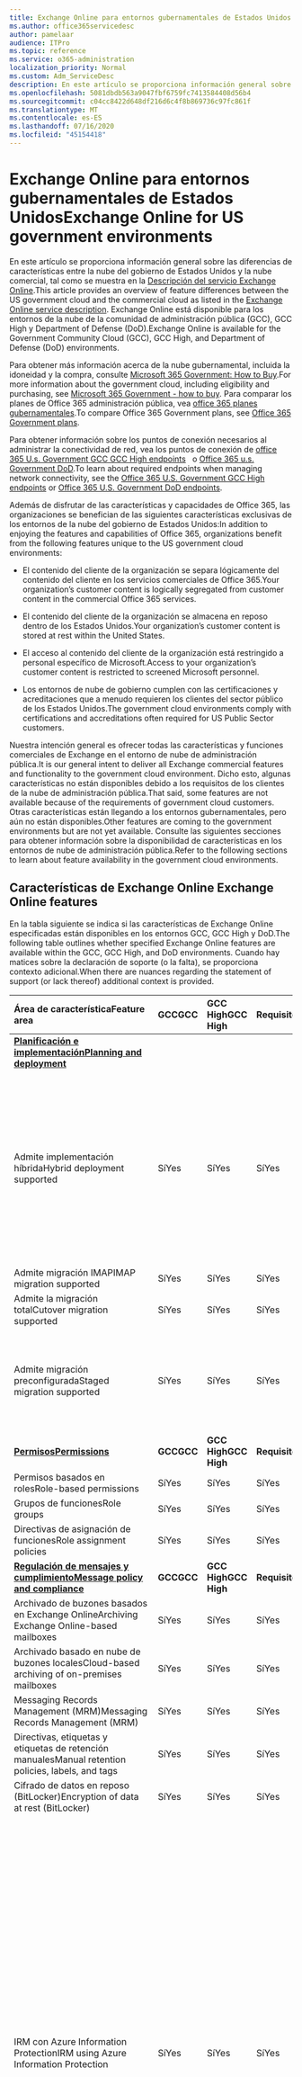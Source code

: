 ```yaml
---
title: Exchange Online para entornos gubernamentales de Estados Unidos
ms.author: office365servicedesc
author: pamelaar
audience: ITPro
ms.topic: reference
ms.service: o365-administration
localization_priority: Normal
ms.custom: Adm_ServiceDesc
description: En este artículo se proporciona información general sobre las diferencias de características entre la nube del gobierno de Estados Unidos y la nube comercial, tal como se muestra en la descripción del servicio Exchange Online.
ms.openlocfilehash: 5081dbdb563a9047fbf6759fc7413584408d56b4
ms.sourcegitcommit: c04cc8422d648df216d6c4f8b869736c97fc861f
ms.translationtype: MT
ms.contentlocale: es-ES
ms.lasthandoff: 07/16/2020
ms.locfileid: "45154418"
---
```

# <a name="exchange-online-for-us-government-environments"></a><span data-ttu-id="b5d4c-103">Exchange Online para entornos gubernamentales de Estados Unidos</span><span class="sxs-lookup"><span data-stu-id="b5d4c-103">Exchange Online for US government environments</span></span>

<span data-ttu-id="b5d4c-104">En este artículo se proporciona información general sobre las diferencias de características entre la nube del gobierno de Estados Unidos y la nube comercial, tal como se muestra en la [Descripción del servicio Exchange Online](https://docs.microsoft.com/office365/servicedescriptions/exchange-online-service-description/exchange-online-service-description).</span><span class="sxs-lookup"><span data-stu-id="b5d4c-104">This article provides an overview of feature differences between the US government cloud and the commercial cloud as listed in the [Exchange Online service description](https://docs.microsoft.com/office365/servicedescriptions/exchange-online-service-description/exchange-online-service-description).</span></span> <span data-ttu-id="b5d4c-105">Exchange Online está disponible para los entornos de la nube de la comunidad de administración pública (GCC), GCC High y Department of Defense (DoD).</span><span class="sxs-lookup"><span data-stu-id="b5d4c-105">Exchange Online is available for the Government Community Cloud (GCC), GCC High, and Department of Defense (DoD) environments.</span></span>

<span data-ttu-id="b5d4c-106">Para obtener más información acerca de la nube gubernamental, incluida la idoneidad y la compra, consulte [Microsoft 365 Government: How to Buy](https://docs.microsoft.com/office365/servicedescriptions/office-365-platform-service-description/office-365-us-government/microsoft-365-government-how-to-buy).</span><span class="sxs-lookup"><span data-stu-id="b5d4c-106">For more information about the government cloud, including eligibility and purchasing, see [Microsoft 365 Government - how to buy](https://docs.microsoft.com/office365/servicedescriptions/office-365-platform-service-description/office-365-us-government/microsoft-365-government-how-to-buy).</span></span> <span data-ttu-id="b5d4c-107">Para comparar los planes de Office 365 administración pública, vea [office 365 planes gubernamentales](https://www.microsoft.com/microsoft-365/government/compare-office-365-government-plans?rtc=1#EligibilityRequirements).</span><span class="sxs-lookup"><span data-stu-id="b5d4c-107">To compare Office 365 Government plans, see [Office 365 Government plans](https://www.microsoft.com/microsoft-365/government/compare-office-365-government-plans?rtc=1#EligibilityRequirements).</span></span>

<span data-ttu-id="b5d4c-108">Para obtener información sobre los puntos de conexión necesarios al administrar la conectividad de red, vea los puntos de conexión de [office 365 U.s. Government GCC GCC High endpoints](https://docs.microsoft.com/office365/enterprise/office-365-u-s-government-gcc-high-endpoints#sharepoint-online-and-onedrive-for-business)   o [Office 365 u.s. Government DoD](https://docs.microsoft.com/office365/enterprise/office-365-u-s-government-dod-endpoints#sharepoint-online-and-onedrive-for-business).</span><span class="sxs-lookup"><span data-stu-id="b5d4c-108">To learn about required endpoints when managing network connectivity, see the [Office 365 U.S. Government GCC High endpoints](https://docs.microsoft.com/office365/enterprise/office-365-u-s-government-gcc-high-endpoints#sharepoint-online-and-onedrive-for-business) or [Office 365 U.S. Government DoD endpoints](https://docs.microsoft.com/office365/enterprise/office-365-u-s-government-dod-endpoints#sharepoint-online-and-onedrive-for-business).</span></span>

<span data-ttu-id="b5d4c-109">Además de disfrutar de las características y capacidades de Office 365, las organizaciones se benefician de las siguientes características exclusivas de los entornos de la nube del gobierno de Estados Unidos:</span><span class="sxs-lookup"><span data-stu-id="b5d4c-109">In addition to enjoying the features and capabilities of Office 365, organizations benefit from the following features unique to the US government cloud environments:</span></span>

- <span data-ttu-id="b5d4c-110">El contenido del cliente de la organización se separa lógicamente del contenido del cliente en los servicios comerciales de Office 365.</span><span class="sxs-lookup"><span data-stu-id="b5d4c-110">Your organization’s customer content is logically segregated from customer content in the commercial Office 365 services.</span></span>

- <span data-ttu-id="b5d4c-111">El contenido del cliente de la organización se almacena en reposo dentro de los Estados Unidos.</span><span class="sxs-lookup"><span data-stu-id="b5d4c-111">Your organization’s customer content is stored at rest within the United States.</span></span>

- <span data-ttu-id="b5d4c-112">El acceso al contenido del cliente de la organización está restringido a personal específico de Microsoft.</span><span class="sxs-lookup"><span data-stu-id="b5d4c-112">Access to your organization’s customer content is restricted to screened Microsoft personnel.</span></span>

- <span data-ttu-id="b5d4c-113">Los entornos de nube de gobierno cumplen con las certificaciones y acreditaciones que a menudo requieren los clientes del sector público de los Estados Unidos.</span><span class="sxs-lookup"><span data-stu-id="b5d4c-113">The government cloud environments comply with certifications and accreditations often required for US Public Sector customers.</span></span>

<span data-ttu-id="b5d4c-114">Nuestra intención general es ofrecer todas las características y funciones comerciales de Exchange en el entorno de nube de administración pública.</span><span class="sxs-lookup"><span data-stu-id="b5d4c-114">It is our general intent to deliver all Exchange commercial features and functionality to the government cloud environment.</span></span> <span data-ttu-id="b5d4c-115">Dicho esto, algunas características no están disponibles debido a los requisitos de los clientes de la nube de administración pública.</span><span class="sxs-lookup"><span data-stu-id="b5d4c-115">That said, some features are not available because of the requirements of government cloud customers.</span></span> <span data-ttu-id="b5d4c-116">Otras características están llegando a los entornos gubernamentales, pero aún no están disponibles.</span><span class="sxs-lookup"><span data-stu-id="b5d4c-116">Other features are coming to the government environments but are not yet available.</span></span> <span data-ttu-id="b5d4c-117">Consulte las siguientes secciones para obtener información sobre la disponibilidad de características en los entornos de nube de administración pública.</span><span class="sxs-lookup"><span data-stu-id="b5d4c-117">Refer to the following sections to learn about feature availability in the government cloud environments.</span></span>

## <a name="exchange-online-features"></a><span data-ttu-id="b5d4c-118">Características de Exchange Online </span><span class="sxs-lookup"><span data-stu-id="b5d4c-118">Exchange Online features</span></span>

<span data-ttu-id="b5d4c-119">En la tabla siguiente se indica si las características de Exchange Online especificadas están disponibles en los entornos GCC, GCC High y DoD.</span><span class="sxs-lookup"><span data-stu-id="b5d4c-119">The following table outlines whether specified Exchange Online features are available within the GCC, GCC High, and DoD environments.</span></span> <span data-ttu-id="b5d4c-120">Cuando hay matices sobre la declaración de soporte (o la falta), se proporciona contexto adicional.</span><span class="sxs-lookup"><span data-stu-id="b5d4c-120">When there are nuances regarding the statement of support (or lack thereof) additional context is provided.</span></span>

|<span data-ttu-id="b5d4c-121">**Área de característica**</span><span class="sxs-lookup"><span data-stu-id="b5d4c-121">**Feature area**</span></span>|<span data-ttu-id="b5d4c-122">**GCC**</span><span class="sxs-lookup"><span data-stu-id="b5d4c-122">**GCC**</span></span>|<span data-ttu-id="b5d4c-123">**GCC High**</span><span class="sxs-lookup"><span data-stu-id="b5d4c-123">**GCC High**</span></span>|<span data-ttu-id="b5d4c-124">**Requisito**</span><span class="sxs-lookup"><span data-stu-id="b5d4c-124">**DoD**</span></span>|<span data-ttu-id="b5d4c-125">**Consideraciones clave**</span><span class="sxs-lookup"><span data-stu-id="b5d4c-125">**Key considerations**</span></span>|
|:-----|:-----|:-----|:-----|:-----|
|<span data-ttu-id="b5d4c-126">**[Planificación e implementación](../../exchange-online-service-description/planning-and-deployment.md)**</span><span class="sxs-lookup"><span data-stu-id="b5d4c-126">**[Planning and deployment](../../exchange-online-service-description/planning-and-deployment.md)**</span></span>|||||
|<span data-ttu-id="b5d4c-127">Admite implementación híbrida</span><span class="sxs-lookup"><span data-stu-id="b5d4c-127">Hybrid deployment supported</span></span>|<span data-ttu-id="b5d4c-128">Sí</span><span class="sxs-lookup"><span data-stu-id="b5d4c-128">Yes</span></span>|<span data-ttu-id="b5d4c-129">Sí</span><span class="sxs-lookup"><span data-stu-id="b5d4c-129">Yes</span></span>|<span data-ttu-id="b5d4c-130">Sí</span><span class="sxs-lookup"><span data-stu-id="b5d4c-130">Yes</span></span>|<span data-ttu-id="b5d4c-131">Para coexistir con Exchange Server local, Microsoft requiere instalar al menos un servidor de acceso de cliente de Exchange Server 2013 (o Exchange Server 2016).</span><span class="sxs-lookup"><span data-stu-id="b5d4c-131">For co-existence with Exchange Server on-premises, Microsoft requires installing at least one Exchange Server 2013 Client Access Server (or Exchange Server 2016.).</span></span> <span data-ttu-id="b5d4c-132">Exchange Server 2010 y versiones anteriores no son compatibles.</span><span class="sxs-lookup"><span data-stu-id="b5d4c-132">Exchange Server 2010 and earlier are not supported.</span></span>|
|<span data-ttu-id="b5d4c-133">Admite migración IMAP</span><span class="sxs-lookup"><span data-stu-id="b5d4c-133">IMAP migration supported</span></span>|<span data-ttu-id="b5d4c-134">Sí</span><span class="sxs-lookup"><span data-stu-id="b5d4c-134">Yes</span></span>|<span data-ttu-id="b5d4c-135">Sí</span><span class="sxs-lookup"><span data-stu-id="b5d4c-135">Yes</span></span>|<span data-ttu-id="b5d4c-136">Sí</span><span class="sxs-lookup"><span data-stu-id="b5d4c-136">Yes</span></span>||
|<span data-ttu-id="b5d4c-137">Admite la migración total</span><span class="sxs-lookup"><span data-stu-id="b5d4c-137">Cutover migration supported</span></span>|<span data-ttu-id="b5d4c-138">Sí</span><span class="sxs-lookup"><span data-stu-id="b5d4c-138">Yes</span></span>|<span data-ttu-id="b5d4c-139">Sí</span><span class="sxs-lookup"><span data-stu-id="b5d4c-139">Yes</span></span>|<span data-ttu-id="b5d4c-140">Sí</span><span class="sxs-lookup"><span data-stu-id="b5d4c-140">Yes</span></span>||
|<span data-ttu-id="b5d4c-141">Admite migración preconfigurada</span><span class="sxs-lookup"><span data-stu-id="b5d4c-141">Staged migration supported</span></span>|<span data-ttu-id="b5d4c-142">Sí</span><span class="sxs-lookup"><span data-stu-id="b5d4c-142">Yes</span></span>|<span data-ttu-id="b5d4c-143">Sí</span><span class="sxs-lookup"><span data-stu-id="b5d4c-143">Yes</span></span>|<span data-ttu-id="b5d4c-144">Sí</span><span class="sxs-lookup"><span data-stu-id="b5d4c-144">Yes</span></span>|<span data-ttu-id="b5d4c-145">La migración de GSuite no es compatible con GCC High y DoD.</span><span class="sxs-lookup"><span data-stu-id="b5d4c-145">GSuite migration is not supported for GCC High and DoD.</span></span> <span data-ttu-id="b5d4c-146">Para obtener más información, vea <a href="https://docs.microsoft.com/exchange/mailbox-migration/perform-g-suite-migration">realizar una migración de GSuite</a>.</span><span class="sxs-lookup"><span data-stu-id="b5d4c-146">For more information, see <a href="https://docs.microsoft.com/exchange/mailbox-migration/perform-g-suite-migration">Perform a GSuite migration</a>.</span></span>|
|<span data-ttu-id="b5d4c-147">**[Permisos](../../exchange-online-service-description/permissions.md)**</span><span class="sxs-lookup"><span data-stu-id="b5d4c-147">**[Permissions](../../exchange-online-service-description/permissions.md)**</span></span>|<span data-ttu-id="b5d4c-148">**GCC**</span><span class="sxs-lookup"><span data-stu-id="b5d4c-148">**GCC**</span></span>|<span data-ttu-id="b5d4c-149">**GCC High**</span><span class="sxs-lookup"><span data-stu-id="b5d4c-149">**GCC High**</span></span>|<span data-ttu-id="b5d4c-150">**Requisito**</span><span class="sxs-lookup"><span data-stu-id="b5d4c-150">**DoD**</span></span>|<span data-ttu-id="b5d4c-151">**Consideraciones clave**</span><span class="sxs-lookup"><span data-stu-id="b5d4c-151">**Key considerations**</span></span>|
|<span data-ttu-id="b5d4c-152">Permisos basados en roles</span><span class="sxs-lookup"><span data-stu-id="b5d4c-152">Role-based permissions</span></span>|<span data-ttu-id="b5d4c-153">Sí</span><span class="sxs-lookup"><span data-stu-id="b5d4c-153">Yes</span></span>|<span data-ttu-id="b5d4c-154">Sí</span><span class="sxs-lookup"><span data-stu-id="b5d4c-154">Yes</span></span>|<span data-ttu-id="b5d4c-155">Sí</span><span class="sxs-lookup"><span data-stu-id="b5d4c-155">Yes</span></span>||
|<span data-ttu-id="b5d4c-156">Grupos de funciones</span><span class="sxs-lookup"><span data-stu-id="b5d4c-156">Role groups</span></span>|<span data-ttu-id="b5d4c-157">Sí</span><span class="sxs-lookup"><span data-stu-id="b5d4c-157">Yes</span></span>|<span data-ttu-id="b5d4c-158">Sí</span><span class="sxs-lookup"><span data-stu-id="b5d4c-158">Yes</span></span>|<span data-ttu-id="b5d4c-159">Sí</span><span class="sxs-lookup"><span data-stu-id="b5d4c-159">Yes</span></span>||
|<span data-ttu-id="b5d4c-160">Directivas de asignación de funciones</span><span class="sxs-lookup"><span data-stu-id="b5d4c-160">Role assignment policies</span></span>|<span data-ttu-id="b5d4c-161">Sí</span><span class="sxs-lookup"><span data-stu-id="b5d4c-161">Yes</span></span>|<span data-ttu-id="b5d4c-162">Sí</span><span class="sxs-lookup"><span data-stu-id="b5d4c-162">Yes</span></span>|<span data-ttu-id="b5d4c-163">Sí</span><span class="sxs-lookup"><span data-stu-id="b5d4c-163">Yes</span></span>||
|<span data-ttu-id="b5d4c-164">**[Regulación de mensajes y cumplimiento](../../exchange-online-service-description/message-policy-and-compliance.md)**</span><span class="sxs-lookup"><span data-stu-id="b5d4c-164">**[Message policy and compliance](../../exchange-online-service-description/message-policy-and-compliance.md)**</span></span>|<span data-ttu-id="b5d4c-165">**GCC**</span><span class="sxs-lookup"><span data-stu-id="b5d4c-165">**GCC**</span></span>|<span data-ttu-id="b5d4c-166">**GCC High**</span><span class="sxs-lookup"><span data-stu-id="b5d4c-166">**GCC High**</span></span>|<span data-ttu-id="b5d4c-167">**Requisito**</span><span class="sxs-lookup"><span data-stu-id="b5d4c-167">**DoD**</span></span>|<span data-ttu-id="b5d4c-168">**Consideraciones clave**</span><span class="sxs-lookup"><span data-stu-id="b5d4c-168">**Key considerations**</span></span>|
|<span data-ttu-id="b5d4c-169">Archivado de buzones basados en Exchange Online</span><span class="sxs-lookup"><span data-stu-id="b5d4c-169">Archiving Exchange Online-based mailboxes</span></span>|<span data-ttu-id="b5d4c-170">Sí</span><span class="sxs-lookup"><span data-stu-id="b5d4c-170">Yes</span></span>|<span data-ttu-id="b5d4c-171">Sí</span><span class="sxs-lookup"><span data-stu-id="b5d4c-171">Yes</span></span>|<span data-ttu-id="b5d4c-172">Sí</span><span class="sxs-lookup"><span data-stu-id="b5d4c-172">Yes</span></span>||
|<span data-ttu-id="b5d4c-173">Archivado basado en nube de buzones locales</span><span class="sxs-lookup"><span data-stu-id="b5d4c-173">Cloud-based archiving of on-premises mailboxes</span></span>|<span data-ttu-id="b5d4c-174">Sí</span><span class="sxs-lookup"><span data-stu-id="b5d4c-174">Yes</span></span>|<span data-ttu-id="b5d4c-175">Sí</span><span class="sxs-lookup"><span data-stu-id="b5d4c-175">Yes</span></span>|<span data-ttu-id="b5d4c-176">Sí</span><span class="sxs-lookup"><span data-stu-id="b5d4c-176">Yes</span></span>||
|<span data-ttu-id="b5d4c-177">Messaging Records Management (MRM)</span><span class="sxs-lookup"><span data-stu-id="b5d4c-177">Messaging Records Management (MRM)</span></span> |<span data-ttu-id="b5d4c-178">Sí</span><span class="sxs-lookup"><span data-stu-id="b5d4c-178">Yes</span></span>|<span data-ttu-id="b5d4c-179">Sí</span><span class="sxs-lookup"><span data-stu-id="b5d4c-179">Yes</span></span>|<span data-ttu-id="b5d4c-180">Sí</span><span class="sxs-lookup"><span data-stu-id="b5d4c-180">Yes</span></span>||
|<span data-ttu-id="b5d4c-181">Directivas, etiquetas y etiquetas de retención manuales</span><span class="sxs-lookup"><span data-stu-id="b5d4c-181">Manual retention policies, labels, and tags</span></span> |<span data-ttu-id="b5d4c-182">Sí</span><span class="sxs-lookup"><span data-stu-id="b5d4c-182">Yes</span></span>|<span data-ttu-id="b5d4c-183">Sí</span><span class="sxs-lookup"><span data-stu-id="b5d4c-183">Yes</span></span>|<span data-ttu-id="b5d4c-184">Sí</span><span class="sxs-lookup"><span data-stu-id="b5d4c-184">Yes</span></span>||
|<span data-ttu-id="b5d4c-185">Cifrado de datos en reposo (BitLocker)</span><span class="sxs-lookup"><span data-stu-id="b5d4c-185">Encryption of data at rest (BitLocker)</span></span>|<span data-ttu-id="b5d4c-186">Sí</span><span class="sxs-lookup"><span data-stu-id="b5d4c-186">Yes</span></span>|<span data-ttu-id="b5d4c-187">Sí</span><span class="sxs-lookup"><span data-stu-id="b5d4c-187">Yes</span></span>|<span data-ttu-id="b5d4c-188">Sí</span><span class="sxs-lookup"><span data-stu-id="b5d4c-188">Yes</span></span>||
|<span data-ttu-id="b5d4c-189">IRM con Azure Information Protection</span><span class="sxs-lookup"><span data-stu-id="b5d4c-189">IRM using Azure Information Protection</span></span>|<span data-ttu-id="b5d4c-190">Sí</span><span class="sxs-lookup"><span data-stu-id="b5d4c-190">Yes</span></span>|<span data-ttu-id="b5d4c-191">Sí</span><span class="sxs-lookup"><span data-stu-id="b5d4c-191">Yes</span></span>|<span data-ttu-id="b5d4c-192">Sí</span><span class="sxs-lookup"><span data-stu-id="b5d4c-192">Yes</span></span>|<span data-ttu-id="b5d4c-193">Para obtener más información acerca de las limitaciones de AIP en GCC High y DoD, consulte <a href="https://docs.microsoft.com/enterprise-mobility-security/solutions/ems-aip-premium-govt-service-description">Azure Information Protection Premium Government Service Description</a>.</span><span class="sxs-lookup"><span data-stu-id="b5d4c-193">For more information regarding limitations of AIP in GCC High and DoD, see <a href="https://docs.microsoft.com/enterprise-mobility-security/solutions/ems-aip-premium-govt-service-description">Azure Information Protection Premium Government Service Description</a>.</span></span><br><br><span data-ttu-id="b5d4c-194">Azure Information Protection no se incluye en G1/F3, pero puede adquirirse como complemento independiente y habilitará las características de Information Rights Management (IRM) compatibles.</span><span class="sxs-lookup"><span data-stu-id="b5d4c-194">Azure Information Protection is not included in G1/F3, but it can be purchased as a separate add-on and will enable the supported Information Rights Management (IRM) features.</span></span> <span data-ttu-id="b5d4c-195">Algunas características de Azure Information Protection requieren una suscripción a Office 365 ProPlus, que no se incluye con Office 365 el gobierno G1 o Office 365 Government F3.</span><span class="sxs-lookup"><span data-stu-id="b5d4c-195">Some Azure Information Protection features require a subscription to Office 365 ProPlus, which is not included with Office 365 Government G1 or Office 365 Government F3.</span></span>|
|<span data-ttu-id="b5d4c-196">IRM con Windows Server AD RMS</span><span class="sxs-lookup"><span data-stu-id="b5d4c-196">IRM using Windows Server AD RMS</span></span>|<span data-ttu-id="b5d4c-197">Sí</span><span class="sxs-lookup"><span data-stu-id="b5d4c-197">Yes</span></span>|<span data-ttu-id="b5d4c-198">Sí</span><span class="sxs-lookup"><span data-stu-id="b5d4c-198">Yes</span></span>|<span data-ttu-id="b5d4c-199">Sí</span><span class="sxs-lookup"><span data-stu-id="b5d4c-199">Yes</span></span>|<span data-ttu-id="b5d4c-200">Windows Server AD RMS es un servidor local que debe adquirirse y administrarse por separado para habilitar las características de IRM admitidas.</span><span class="sxs-lookup"><span data-stu-id="b5d4c-200">Windows Server AD RMS is an on-premises server that must be purchased and managed separately to enable the supported IRM features.</span></span>|
|<span data-ttu-id="b5d4c-201">Cifrado de mensajes de Office 365</span><span class="sxs-lookup"><span data-stu-id="b5d4c-201">Office 365 Message Encryption</span></span>|<span data-ttu-id="b5d4c-202">Sí</span><span class="sxs-lookup"><span data-stu-id="b5d4c-202">Yes</span></span>|<span data-ttu-id="b5d4c-203">Sí</span><span class="sxs-lookup"><span data-stu-id="b5d4c-203">Yes</span></span>|<span data-ttu-id="b5d4c-204">Sí</span><span class="sxs-lookup"><span data-stu-id="b5d4c-204">Yes</span></span>|<span data-ttu-id="b5d4c-205">Vea [office 365 el comportamiento de cifrado de mensajes en el límite alto/DoD de GCC](#office-365-message-encryptionbehavior-across-gcc-highdod-boundary) en este artículo y <a href="https://docs.microsoft.com/microsoft-365/compliance/ome-version-comparison?view=o365-worldwide#unique-characteristics-of-office-365-message-encryption-in-a-gcc-high-deployment">características únicas de Office 365 Message Encryption en una implementación alta de GCC</a>, que documenta el comportamiento del cifrado de mensajes de Office 365 al enviar mensajes entre los usuarios de GCC High/DoD y los usuarios de alto/DoD no de GCC.</span><span class="sxs-lookup"><span data-stu-id="b5d4c-205">See [Office 365 Message Encryption behavior across GCC High/DoD boundary](#office-365-message-encryptionbehavior-across-gcc-highdod-boundary) in this article and <a href="https://docs.microsoft.com/microsoft-365/compliance/ome-version-comparison?view=o365-worldwide#unique-characteristics-of-office-365-message-encryption-in-a-gcc-high-deployment">Unique characteristics of Office 365 Message Encryption in a GCC High deployment</a>, which document behavioral nuances of Office 365 Message Encryption when sending messages between GCC High/DoD and non GCC High/DoD users.</span></span>|
|<span data-ttu-id="b5d4c-206">Clave de cliente</span><span class="sxs-lookup"><span data-stu-id="b5d4c-206">Customer Key</span></span>|<span data-ttu-id="b5d4c-207">Sí</span><span class="sxs-lookup"><span data-stu-id="b5d4c-207">Yes</span></span>|<span data-ttu-id="b5d4c-208">Sí</span><span class="sxs-lookup"><span data-stu-id="b5d4c-208">Yes</span></span>|<span data-ttu-id="b5d4c-209">Sí</span><span class="sxs-lookup"><span data-stu-id="b5d4c-209">Yes</span></span>|<span data-ttu-id="b5d4c-210">Requiere el plan de servicio G5.</span><span class="sxs-lookup"><span data-stu-id="b5d4c-210">Requires G5 service plan.</span></span>|
|<span data-ttu-id="b5d4c-211">S/MIME</span><span class="sxs-lookup"><span data-stu-id="b5d4c-211">S/MIME</span></span>|<span data-ttu-id="b5d4c-212">Sí</span><span class="sxs-lookup"><span data-stu-id="b5d4c-212">Yes</span></span>|<span data-ttu-id="b5d4c-213">Sí</span><span class="sxs-lookup"><span data-stu-id="b5d4c-213">Yes</span></span>|<span data-ttu-id="b5d4c-214">Sí</span><span class="sxs-lookup"><span data-stu-id="b5d4c-214">Yes</span></span>||
|<span data-ttu-id="b5d4c-215">Conservación local y retención por juicio</span><span class="sxs-lookup"><span data-stu-id="b5d4c-215">In-Place Hold and Litigation Hold</span></span>|<span data-ttu-id="b5d4c-216">Sí</span><span class="sxs-lookup"><span data-stu-id="b5d4c-216">Yes</span></span>|<span data-ttu-id="b5d4c-217">Sí</span><span class="sxs-lookup"><span data-stu-id="b5d4c-217">Yes</span></span>|<span data-ttu-id="b5d4c-218">Sí</span><span class="sxs-lookup"><span data-stu-id="b5d4c-218">Yes</span></span>|<span data-ttu-id="b5d4c-219">Requiere el plan de servicio G3 o G5.</span><span class="sxs-lookup"><span data-stu-id="b5d4c-219">Requires G3 or G5 service plan.</span></span>|
|<span data-ttu-id="b5d4c-220">Exhibición de documentos electrónicos en contexto</span><span class="sxs-lookup"><span data-stu-id="b5d4c-220">In-Place eDiscovery</span></span>|<span data-ttu-id="b5d4c-221">Sí</span><span class="sxs-lookup"><span data-stu-id="b5d4c-221">Yes</span></span>|<span data-ttu-id="b5d4c-222">Sí</span><span class="sxs-lookup"><span data-stu-id="b5d4c-222">Yes</span></span>|<span data-ttu-id="b5d4c-223">Sí</span><span class="sxs-lookup"><span data-stu-id="b5d4c-223">Yes</span></span>||
|<span data-ttu-id="b5d4c-224">Reglas de flujo de correo</span><span class="sxs-lookup"><span data-stu-id="b5d4c-224">Mail flow rules</span></span>|<span data-ttu-id="b5d4c-225">Sí</span><span class="sxs-lookup"><span data-stu-id="b5d4c-225">Yes</span></span>|<span data-ttu-id="b5d4c-226">Sí</span><span class="sxs-lookup"><span data-stu-id="b5d4c-226">Yes</span></span>|<span data-ttu-id="b5d4c-227">Sí</span><span class="sxs-lookup"><span data-stu-id="b5d4c-227">Yes</span></span>||
|<span data-ttu-id="b5d4c-228">Prevención de pérdida de datos</span><span class="sxs-lookup"><span data-stu-id="b5d4c-228">Data loss prevention</span></span>|<span data-ttu-id="b5d4c-229">Sí</span><span class="sxs-lookup"><span data-stu-id="b5d4c-229">Yes</span></span>|<span data-ttu-id="b5d4c-230">Sí</span><span class="sxs-lookup"><span data-stu-id="b5d4c-230">Yes</span></span>|<span data-ttu-id="b5d4c-231">Sí</span><span class="sxs-lookup"><span data-stu-id="b5d4c-231">Yes</span></span>|<span data-ttu-id="b5d4c-232">Requiere el plan de servicio G3 o G5.</span><span class="sxs-lookup"><span data-stu-id="b5d4c-232">Requires G3 or G5 service plan.</span></span>|
|<span data-ttu-id="b5d4c-233">Registro en diario</span><span class="sxs-lookup"><span data-stu-id="b5d4c-233">Journaling</span></span>|<span data-ttu-id="b5d4c-234">Sí</span><span class="sxs-lookup"><span data-stu-id="b5d4c-234">Yes</span></span>|<span data-ttu-id="b5d4c-235">Sí</span><span class="sxs-lookup"><span data-stu-id="b5d4c-235">Yes</span></span>|<span data-ttu-id="b5d4c-236">Sí</span><span class="sxs-lookup"><span data-stu-id="b5d4c-236">Yes</span></span>||
|<span data-ttu-id="b5d4c-237">**[Protección contra correo electrónico no deseado y antimalware](../../exchange-online-service-description/anti-spam-and-anti-malware-protection.md)**</span><span class="sxs-lookup"><span data-stu-id="b5d4c-237">**[Anti-spam and anti-malware protection](../../exchange-online-service-description/anti-spam-and-anti-malware-protection.md)**</span></span>|<span data-ttu-id="b5d4c-238">**GCC**</span><span class="sxs-lookup"><span data-stu-id="b5d4c-238">**GCC**</span></span>|<span data-ttu-id="b5d4c-239">**GCC High**</span><span class="sxs-lookup"><span data-stu-id="b5d4c-239">**GCC High**</span></span>|<span data-ttu-id="b5d4c-240">**Requisito**</span><span class="sxs-lookup"><span data-stu-id="b5d4c-240">**DoD**</span></span>|<span data-ttu-id="b5d4c-241">**Consideraciones clave**</span><span class="sxs-lookup"><span data-stu-id="b5d4c-241">**Key considerations**</span></span>|
|<span data-ttu-id="b5d4c-242">Protección contra correo no deseado integrada</span><span class="sxs-lookup"><span data-stu-id="b5d4c-242">Built-in anti-spam protection</span></span>|<span data-ttu-id="b5d4c-243">Sí</span><span class="sxs-lookup"><span data-stu-id="b5d4c-243">Yes</span></span>|<span data-ttu-id="b5d4c-244">Sí</span><span class="sxs-lookup"><span data-stu-id="b5d4c-244">Yes</span></span>|<span data-ttu-id="b5d4c-245">Sí</span><span class="sxs-lookup"><span data-stu-id="b5d4c-245">Yes</span></span>||
|<span data-ttu-id="b5d4c-246">Customize anti-spam policies</span><span class="sxs-lookup"><span data-stu-id="b5d4c-246">Customize anti-spam policies</span></span>|<span data-ttu-id="b5d4c-247">Sí</span><span class="sxs-lookup"><span data-stu-id="b5d4c-247">Yes</span></span>|<span data-ttu-id="b5d4c-248">Sí</span><span class="sxs-lookup"><span data-stu-id="b5d4c-248">Yes</span></span>|<span data-ttu-id="b5d4c-249">Sí</span><span class="sxs-lookup"><span data-stu-id="b5d4c-249">Yes</span></span>||
|<span data-ttu-id="b5d4c-250">Protección contra malware integrada</span><span class="sxs-lookup"><span data-stu-id="b5d4c-250">Built-in anti-malware protection</span></span>|<span data-ttu-id="b5d4c-251">Sí</span><span class="sxs-lookup"><span data-stu-id="b5d4c-251">Yes</span></span>|<span data-ttu-id="b5d4c-252">Sí</span><span class="sxs-lookup"><span data-stu-id="b5d4c-252">Yes</span></span>|<span data-ttu-id="b5d4c-253">Sí</span><span class="sxs-lookup"><span data-stu-id="b5d4c-253">Yes</span></span>||
|<span data-ttu-id="b5d4c-254">Customize anti-malware policies</span><span class="sxs-lookup"><span data-stu-id="b5d4c-254">Customize anti-malware policies</span></span>|<span data-ttu-id="b5d4c-255">Sí</span><span class="sxs-lookup"><span data-stu-id="b5d4c-255">Yes</span></span>|<span data-ttu-id="b5d4c-256">Sí</span><span class="sxs-lookup"><span data-stu-id="b5d4c-256">Yes</span></span>|<span data-ttu-id="b5d4c-257">Sí</span><span class="sxs-lookup"><span data-stu-id="b5d4c-257">Yes</span></span>||
|<span data-ttu-id="b5d4c-258">Cuarentena: gestión de administradores</span><span class="sxs-lookup"><span data-stu-id="b5d4c-258">Quarantine - administrator management</span></span>|<span data-ttu-id="b5d4c-259">Sí</span><span class="sxs-lookup"><span data-stu-id="b5d4c-259">Yes</span></span>|<span data-ttu-id="b5d4c-260">Sí</span><span class="sxs-lookup"><span data-stu-id="b5d4c-260">Yes</span></span>|<span data-ttu-id="b5d4c-261">Sí</span><span class="sxs-lookup"><span data-stu-id="b5d4c-261">Yes</span></span>||
|<span data-ttu-id="b5d4c-262">Cuarentena: autoadministración de usuarios finales</span><span class="sxs-lookup"><span data-stu-id="b5d4c-262">Quarantine - end-user self-management</span></span>|<span data-ttu-id="b5d4c-263">Sí</span><span class="sxs-lookup"><span data-stu-id="b5d4c-263">Yes</span></span>|<span data-ttu-id="b5d4c-264">Sí</span><span class="sxs-lookup"><span data-stu-id="b5d4c-264">Yes</span></span>|<span data-ttu-id="b5d4c-265">Sí</span><span class="sxs-lookup"><span data-stu-id="b5d4c-265">Yes</span></span>||
|<span data-ttu-id="b5d4c-266">Protección contra amenazas avanzada</span><span class="sxs-lookup"><span data-stu-id="b5d4c-266">Advanced Threat Protection</span></span>|<span data-ttu-id="b5d4c-267">Sí</span><span class="sxs-lookup"><span data-stu-id="b5d4c-267">Yes</span></span>|<span data-ttu-id="b5d4c-268">Sí</span><span class="sxs-lookup"><span data-stu-id="b5d4c-268">Yes</span></span>|<span data-ttu-id="b5d4c-269">Sí</span><span class="sxs-lookup"><span data-stu-id="b5d4c-269">Yes</span></span>|<span data-ttu-id="b5d4c-270">Requiere el plan de servicio G5 (o la compra del complemento).</span><span class="sxs-lookup"><span data-stu-id="b5d4c-270">Requires G5 Service plan (or purchase of add-on).</span></span><br><br><span data-ttu-id="b5d4c-271">La suplantación de identidad (phishing) para la suplantación de usuarios y dominios y la inteligencia de suplantación todavía no están disponibles en GCC High y DoD.</span><span class="sxs-lookup"><span data-stu-id="b5d4c-271">Anti-phishing for user and domain impersonation and spoof intelligence are not yet available in GCC High and DoD.</span></span>|
|<span data-ttu-id="b5d4c-272">**[Flujo de correo](../../exchange-online-service-description/mail-flow.md)**</span><span class="sxs-lookup"><span data-stu-id="b5d4c-272">**[Mail flow](../../exchange-online-service-description/mail-flow.md)**</span></span>|<span data-ttu-id="b5d4c-273">**GCC**</span><span class="sxs-lookup"><span data-stu-id="b5d4c-273">**GCC**</span></span>|<span data-ttu-id="b5d4c-274">**GCC High**</span><span class="sxs-lookup"><span data-stu-id="b5d4c-274">**GCC High**</span></span>|<span data-ttu-id="b5d4c-275">**Requisito**</span><span class="sxs-lookup"><span data-stu-id="b5d4c-275">**DoD**</span></span>|<span data-ttu-id="b5d4c-276">**Consideraciones clave**</span><span class="sxs-lookup"><span data-stu-id="b5d4c-276">**Key considerations**</span></span>|
|<span data-ttu-id="b5d4c-277">Enrutamiento personalizado de correo saliente</span><span class="sxs-lookup"><span data-stu-id="b5d4c-277">Custom routing of outbound mail</span></span>|<span data-ttu-id="b5d4c-278">Sí</span><span class="sxs-lookup"><span data-stu-id="b5d4c-278">Yes</span></span>|<span data-ttu-id="b5d4c-279">Sí</span><span class="sxs-lookup"><span data-stu-id="b5d4c-279">Yes</span></span>|<span data-ttu-id="b5d4c-280">Sí</span><span class="sxs-lookup"><span data-stu-id="b5d4c-280">Yes</span></span>||
|<span data-ttu-id="b5d4c-281">Secure messaging with a trusted partner</span><span class="sxs-lookup"><span data-stu-id="b5d4c-281">Secure messaging with a trusted partner</span></span>|<span data-ttu-id="b5d4c-282">Sí</span><span class="sxs-lookup"><span data-stu-id="b5d4c-282">Yes</span></span>|<span data-ttu-id="b5d4c-283">Sí</span><span class="sxs-lookup"><span data-stu-id="b5d4c-283">Yes</span></span>|<span data-ttu-id="b5d4c-284">Sí</span><span class="sxs-lookup"><span data-stu-id="b5d4c-284">Yes</span></span>||
|<span data-ttu-id="b5d4c-285">Conditional mail routing</span><span class="sxs-lookup"><span data-stu-id="b5d4c-285">Conditional mail routing</span></span>|<span data-ttu-id="b5d4c-286">Sí</span><span class="sxs-lookup"><span data-stu-id="b5d4c-286">Yes</span></span>|<span data-ttu-id="b5d4c-287">Sí</span><span class="sxs-lookup"><span data-stu-id="b5d4c-287">Yes</span></span>|<span data-ttu-id="b5d4c-288">Sí</span><span class="sxs-lookup"><span data-stu-id="b5d4c-288">Yes</span></span>||
|<span data-ttu-id="b5d4c-289">Adición de un Partner a una lista segura de entrada</span><span class="sxs-lookup"><span data-stu-id="b5d4c-289">Adding a partner to an inbound safe list</span></span>|<span data-ttu-id="b5d4c-290">Sí</span><span class="sxs-lookup"><span data-stu-id="b5d4c-290">Yes</span></span>|<span data-ttu-id="b5d4c-291">Sí</span><span class="sxs-lookup"><span data-stu-id="b5d4c-291">Yes</span></span>|<span data-ttu-id="b5d4c-292">Sí</span><span class="sxs-lookup"><span data-stu-id="b5d4c-292">Yes</span></span>||
|<span data-ttu-id="b5d4c-293">Enrutamiento de correo híbrido</span><span class="sxs-lookup"><span data-stu-id="b5d4c-293">Hybrid email routing</span></span>|<span data-ttu-id="b5d4c-294">Sí</span><span class="sxs-lookup"><span data-stu-id="b5d4c-294">Yes</span></span>|<span data-ttu-id="b5d4c-295">Sí</span><span class="sxs-lookup"><span data-stu-id="b5d4c-295">Yes</span></span>|<span data-ttu-id="b5d4c-296">Sí</span><span class="sxs-lookup"><span data-stu-id="b5d4c-296">Yes</span></span>||
|<span data-ttu-id="b5d4c-297">**[Destinatarios](../../exchange-online-service-description/recipients.md)**</span><span class="sxs-lookup"><span data-stu-id="b5d4c-297">**[Recipients](../../exchange-online-service-description/recipients.md)**</span></span>|<span data-ttu-id="b5d4c-298">**GCC**</span><span class="sxs-lookup"><span data-stu-id="b5d4c-298">**GCC**</span></span>|<span data-ttu-id="b5d4c-299">**GCC High**</span><span class="sxs-lookup"><span data-stu-id="b5d4c-299">**GCC High**</span></span>|<span data-ttu-id="b5d4c-300">**Requisito**</span><span class="sxs-lookup"><span data-stu-id="b5d4c-300">**DoD**</span></span>|<span data-ttu-id="b5d4c-301">**Consideraciones clave**</span><span class="sxs-lookup"><span data-stu-id="b5d4c-301">**Key considerations**</span></span>|
|<span data-ttu-id="b5d4c-302">Alertas de capacidad</span><span class="sxs-lookup"><span data-stu-id="b5d4c-302">Capacity alerts</span></span>|<span data-ttu-id="b5d4c-303">Sí</span><span class="sxs-lookup"><span data-stu-id="b5d4c-303">Yes</span></span>|<span data-ttu-id="b5d4c-304">Sí</span><span class="sxs-lookup"><span data-stu-id="b5d4c-304">Yes</span></span>|<span data-ttu-id="b5d4c-305">Sí</span><span class="sxs-lookup"><span data-stu-id="b5d4c-305">Yes</span></span>||
|<span data-ttu-id="b5d4c-306">Otros correos</span><span class="sxs-lookup"><span data-stu-id="b5d4c-306">Clutter</span></span>|<span data-ttu-id="b5d4c-307">Sí</span><span class="sxs-lookup"><span data-stu-id="b5d4c-307">Yes</span></span>|<span data-ttu-id="b5d4c-308">Sí</span><span class="sxs-lookup"><span data-stu-id="b5d4c-308">Yes</span></span>|<span data-ttu-id="b5d4c-309">Sí</span><span class="sxs-lookup"><span data-stu-id="b5d4c-309">Yes</span></span>||
|<span data-ttu-id="b5d4c-310">MailTips</span><span class="sxs-lookup"><span data-stu-id="b5d4c-310">MailTips</span></span>|<span data-ttu-id="b5d4c-311">Sí</span><span class="sxs-lookup"><span data-stu-id="b5d4c-311">Yes</span></span>|<span data-ttu-id="b5d4c-312">Sí</span><span class="sxs-lookup"><span data-stu-id="b5d4c-312">Yes</span></span>|<span data-ttu-id="b5d4c-313">Sí</span><span class="sxs-lookup"><span data-stu-id="b5d4c-313">Yes</span></span>||
|<span data-ttu-id="b5d4c-314">Acceso delegado</span><span class="sxs-lookup"><span data-stu-id="b5d4c-314">Delegate access</span></span>|<span data-ttu-id="b5d4c-315">Sí</span><span class="sxs-lookup"><span data-stu-id="b5d4c-315">Yes</span></span>|<span data-ttu-id="b5d4c-316">Sí</span><span class="sxs-lookup"><span data-stu-id="b5d4c-316">Yes</span></span>|<span data-ttu-id="b5d4c-317">Sí</span><span class="sxs-lookup"><span data-stu-id="b5d4c-317">Yes</span></span>||
|<span data-ttu-id="b5d4c-318">Reglas de la bandeja de entrada</span><span class="sxs-lookup"><span data-stu-id="b5d4c-318">Inbox rules</span></span>|<span data-ttu-id="b5d4c-319">Sí</span><span class="sxs-lookup"><span data-stu-id="b5d4c-319">Yes</span></span>|<span data-ttu-id="b5d4c-320">Sí</span><span class="sxs-lookup"><span data-stu-id="b5d4c-320">Yes</span></span>|<span data-ttu-id="b5d4c-321">Sí</span><span class="sxs-lookup"><span data-stu-id="b5d4c-321">Yes</span></span>||
|<span data-ttu-id="b5d4c-322">Cuentas conectadas</span><span class="sxs-lookup"><span data-stu-id="b5d4c-322">Connected accounts</span></span>|<span data-ttu-id="b5d4c-323">Sí</span><span class="sxs-lookup"><span data-stu-id="b5d4c-323">Yes</span></span>|<span data-ttu-id="b5d4c-324">No</span><span class="sxs-lookup"><span data-stu-id="b5d4c-324">No</span></span>|<span data-ttu-id="b5d4c-325">No</span><span class="sxs-lookup"><span data-stu-id="b5d4c-325">No</span></span>|<span data-ttu-id="b5d4c-326">Esta característica no es compatible con GCC High o DoD debido a restricciones en las conexiones salientes a servicios de terceros.</span><span class="sxs-lookup"><span data-stu-id="b5d4c-326">This feature is not supported in GCC High or DoD due to restrictions on outbound connections to third-party services.</span></span> <span data-ttu-id="b5d4c-327">Para obtener más información acerca de las características afectadas, vea [conectividad con servicios de terceros](#connectivity-with-third-party-services) en este artículo.</span><span class="sxs-lookup"><span data-stu-id="b5d4c-327">For more information about features impacted, see [Connectivity with third-party services](#connectivity-with-third-party-services) in this article.</span></span>|
|<span data-ttu-id="b5d4c-328">Buzones de correo inactivos</span><span class="sxs-lookup"><span data-stu-id="b5d4c-328">Inactive mailboxes</span></span>|<span data-ttu-id="b5d4c-329">Sí</span><span class="sxs-lookup"><span data-stu-id="b5d4c-329">Yes</span></span>|<span data-ttu-id="b5d4c-330">Sí</span><span class="sxs-lookup"><span data-stu-id="b5d4c-330">Yes</span></span>|<span data-ttu-id="b5d4c-331">Sí</span><span class="sxs-lookup"><span data-stu-id="b5d4c-331">Yes</span></span>|<span data-ttu-id="b5d4c-332">Requiere el plan de servicio G3 o G5.</span><span class="sxs-lookup"><span data-stu-id="b5d4c-332">Requires G3 or G5 service plan.</span></span>|
|<span data-ttu-id="b5d4c-333">Libreta de direcciones sin conexión</span><span class="sxs-lookup"><span data-stu-id="b5d4c-333">Offline address book</span></span>|<span data-ttu-id="b5d4c-334">Sí</span><span class="sxs-lookup"><span data-stu-id="b5d4c-334">Yes</span></span>|<span data-ttu-id="b5d4c-335">Sí</span><span class="sxs-lookup"><span data-stu-id="b5d4c-335">Yes</span></span>|<span data-ttu-id="b5d4c-336">Sí</span><span class="sxs-lookup"><span data-stu-id="b5d4c-336">Yes</span></span>||
|<span data-ttu-id="b5d4c-337">Directivas de la libreta de direcciones</span><span class="sxs-lookup"><span data-stu-id="b5d4c-337">Address book policies</span></span>|<span data-ttu-id="b5d4c-338">Sí</span><span class="sxs-lookup"><span data-stu-id="b5d4c-338">Yes</span></span>|<span data-ttu-id="b5d4c-339">Sí</span><span class="sxs-lookup"><span data-stu-id="b5d4c-339">Yes</span></span>|<span data-ttu-id="b5d4c-340">Sí</span><span class="sxs-lookup"><span data-stu-id="b5d4c-340">Yes</span></span>||
|<span data-ttu-id="b5d4c-341">Libreta de direcciones jerárquica</span><span class="sxs-lookup"><span data-stu-id="b5d4c-341">Hierarchical address book</span></span>|<span data-ttu-id="b5d4c-342">Sí</span><span class="sxs-lookup"><span data-stu-id="b5d4c-342">Yes</span></span>|<span data-ttu-id="b5d4c-343">Sí</span><span class="sxs-lookup"><span data-stu-id="b5d4c-343">Yes</span></span>|<span data-ttu-id="b5d4c-344">Sí</span><span class="sxs-lookup"><span data-stu-id="b5d4c-344">Yes</span></span>||
|<span data-ttu-id="b5d4c-345">Listas de direcciones y lista global de direcciones</span><span class="sxs-lookup"><span data-stu-id="b5d4c-345">Address lists and global address list</span></span>|<span data-ttu-id="b5d4c-346">Sí</span><span class="sxs-lookup"><span data-stu-id="b5d4c-346">Yes</span></span>|<span data-ttu-id="b5d4c-347">Sí</span><span class="sxs-lookup"><span data-stu-id="b5d4c-347">Yes</span></span>|<span data-ttu-id="b5d4c-348">Sí</span><span class="sxs-lookup"><span data-stu-id="b5d4c-348">Yes</span></span>||
|<span data-ttu-id="b5d4c-349">Grupos de Office 365</span><span class="sxs-lookup"><span data-stu-id="b5d4c-349">Office 365 Groups</span></span>|<span data-ttu-id="b5d4c-350">Sí</span><span class="sxs-lookup"><span data-stu-id="b5d4c-350">Yes</span></span>|<span data-ttu-id="b5d4c-351">Sí</span><span class="sxs-lookup"><span data-stu-id="b5d4c-351">Yes</span></span>|<span data-ttu-id="b5d4c-352">Sí</span><span class="sxs-lookup"><span data-stu-id="b5d4c-352">Yes</span></span>|<span data-ttu-id="b5d4c-353">El acceso de invitado a Office 365 grupos no se admite en los entornos altos y DoD de GCC.</span><span class="sxs-lookup"><span data-stu-id="b5d4c-353">Guest access to Office 365 groups is not supported in GCC High and DoD environments.</span></span> <span data-ttu-id="b5d4c-354">Para obtener más información, consulte <a href="https://docs.microsoft.com/azure/azure-government/documentation-government-services-securityandidentity">Azure Government Security + Identity</a>.</span><span class="sxs-lookup"><span data-stu-id="b5d4c-354">For more information, see <a href="https://docs.microsoft.com/azure/azure-government/documentation-government-services-securityandidentity">Azure Government Security + Identity</a>.</span></span>|
|<span data-ttu-id="b5d4c-355">Grupos de distribución</span><span class="sxs-lookup"><span data-stu-id="b5d4c-355">Distribution Groups</span></span>|<span data-ttu-id="b5d4c-356">Sí</span><span class="sxs-lookup"><span data-stu-id="b5d4c-356">Yes</span></span>|<span data-ttu-id="b5d4c-357">Sí</span><span class="sxs-lookup"><span data-stu-id="b5d4c-357">Yes</span></span>|<span data-ttu-id="b5d4c-358">Sí</span><span class="sxs-lookup"><span data-stu-id="b5d4c-358">Yes</span></span>||
|<span data-ttu-id="b5d4c-359">Contactos externos (globales)</span><span class="sxs-lookup"><span data-stu-id="b5d4c-359">External contacts (global)</span></span>|<span data-ttu-id="b5d4c-360">Sí</span><span class="sxs-lookup"><span data-stu-id="b5d4c-360">Yes</span></span>|<span data-ttu-id="b5d4c-361">Sí</span><span class="sxs-lookup"><span data-stu-id="b5d4c-361">Yes</span></span>|<span data-ttu-id="b5d4c-362">Sí</span><span class="sxs-lookup"><span data-stu-id="b5d4c-362">Yes</span></span>|<span data-ttu-id="b5d4c-363">Sujeto a las limitaciones de colaboración de la relación de organización en los entornos de GCC altos y DoD.</span><span class="sxs-lookup"><span data-stu-id="b5d4c-363">Subject to org-relationship collaboration limitations in GCC High and DoD environments.</span></span> |
|<span data-ttu-id="b5d4c-364">Vinculación de contactos con redes sociales</span><span class="sxs-lookup"><span data-stu-id="b5d4c-364">Contact linking with social networks</span></span>|<span data-ttu-id="b5d4c-365">Sí</span><span class="sxs-lookup"><span data-stu-id="b5d4c-365">Yes</span></span>|<span data-ttu-id="b5d4c-366">No</span><span class="sxs-lookup"><span data-stu-id="b5d4c-366">No</span></span>|<span data-ttu-id="b5d4c-367">No</span><span class="sxs-lookup"><span data-stu-id="b5d4c-367">No</span></span>|<span data-ttu-id="b5d4c-368">Esta característica no es compatible con GCC High o DoD.</span><span class="sxs-lookup"><span data-stu-id="b5d4c-368">This feature is not supported in GCC High or DoD.</span></span>|
|<span data-ttu-id="b5d4c-369">Buzones de recursos</span><span class="sxs-lookup"><span data-stu-id="b5d4c-369">Resource mailboxes</span></span>|<span data-ttu-id="b5d4c-370">Sí</span><span class="sxs-lookup"><span data-stu-id="b5d4c-370">Yes</span></span>|<span data-ttu-id="b5d4c-371">Sí</span><span class="sxs-lookup"><span data-stu-id="b5d4c-371">Yes</span></span>|<span data-ttu-id="b5d4c-372">Sí</span><span class="sxs-lookup"><span data-stu-id="b5d4c-372">Yes</span></span>||
|<span data-ttu-id="b5d4c-373">Administración de la sala de conferencias</span><span class="sxs-lookup"><span data-stu-id="b5d4c-373">Conference room management</span></span>|<span data-ttu-id="b5d4c-374">Sí</span><span class="sxs-lookup"><span data-stu-id="b5d4c-374">Yes</span></span>|<span data-ttu-id="b5d4c-375">Sí</span><span class="sxs-lookup"><span data-stu-id="b5d4c-375">Yes</span></span>|<span data-ttu-id="b5d4c-376">Sí</span><span class="sxs-lookup"><span data-stu-id="b5d4c-376">Yes</span></span>||
|<span data-ttu-id="b5d4c-377">Respuestas de fuera de la oficina</span><span class="sxs-lookup"><span data-stu-id="b5d4c-377">Out-of-office replies</span></span>|<span data-ttu-id="b5d4c-378">Sí</span><span class="sxs-lookup"><span data-stu-id="b5d4c-378">Yes</span></span>|<span data-ttu-id="b5d4c-379">Sí</span><span class="sxs-lookup"><span data-stu-id="b5d4c-379">Yes</span></span>|<span data-ttu-id="b5d4c-380">Sí</span><span class="sxs-lookup"><span data-stu-id="b5d4c-380">Yes</span></span>||
|<span data-ttu-id="b5d4c-381">Uso compartido de calendarios de Internet</span><span class="sxs-lookup"><span data-stu-id="b5d4c-381">Internet Calendar sharing</span></span>|<span data-ttu-id="b5d4c-382">Sí</span><span class="sxs-lookup"><span data-stu-id="b5d4c-382">Yes</span></span>|<span data-ttu-id="b5d4c-383">No</span><span class="sxs-lookup"><span data-stu-id="b5d4c-383">No</span></span>|<span data-ttu-id="b5d4c-384">No</span><span class="sxs-lookup"><span data-stu-id="b5d4c-384">No</span></span>|<span data-ttu-id="b5d4c-385">En GCC High, la publicación/uso compartido de calendarios de Internet funciona para las conexiones entrantes con los calendarios compartidos por los usuarios de GCC High, pero no para los usuarios de GCC High que se conectan salientes a un calendario compartido fuera de GCC High.</span><span class="sxs-lookup"><span data-stu-id="b5d4c-385">In GCC High, Internet Calendar publishing/sharing works for inbound connection to calendars shared by GCC High users, but not for GCC High users connecting outbound to a shared calendar outside of GCC High.</span></span><br><br><span data-ttu-id="b5d4c-386">En DoD: el uso compartido de calendarios de Internet no se admite debido a los requisitos para la inscripción entrante y saliente permite incluir en ese entorno.</span><span class="sxs-lookup"><span data-stu-id="b5d4c-386">In DoD–Internet Calendar sharing is not supported due to the requirement for inbound/outbound connection allow listing in that environment.</span></span>|
|<span data-ttu-id="b5d4c-387">**[Herramientas de resolución de problemas y características de informes](../../exchange-online-service-description/reporting-features-and-troubleshooting-tools.md)**</span><span class="sxs-lookup"><span data-stu-id="b5d4c-387">**[Reporting features and troubleshooting tools](../../exchange-online-service-description/reporting-features-and-troubleshooting-tools.md)**</span></span>|<span data-ttu-id="b5d4c-388">**GCC**</span><span class="sxs-lookup"><span data-stu-id="b5d4c-388">**GCC**</span></span>|<span data-ttu-id="b5d4c-389">**GCC High**</span><span class="sxs-lookup"><span data-stu-id="b5d4c-389">**GCC High**</span></span>|<span data-ttu-id="b5d4c-390">**Requisito**</span><span class="sxs-lookup"><span data-stu-id="b5d4c-390">**DoD**</span></span>|<span data-ttu-id="b5d4c-391">**Consideraciones clave**</span><span class="sxs-lookup"><span data-stu-id="b5d4c-391">**Key considerations**</span></span>|
|<span data-ttu-id="b5d4c-392">Informes del centro de administración de Microsoft 365</span><span class="sxs-lookup"><span data-stu-id="b5d4c-392">Microsoft 365 admin center reports</span></span>|<span data-ttu-id="b5d4c-393">Sí</span><span class="sxs-lookup"><span data-stu-id="b5d4c-393">Yes</span></span>|<span data-ttu-id="b5d4c-394">Sí</span><span class="sxs-lookup"><span data-stu-id="b5d4c-394">Yes</span></span>|<span data-ttu-id="b5d4c-395">No</span><span class="sxs-lookup"><span data-stu-id="b5d4c-395">No</span></span>|<span data-ttu-id="b5d4c-396">Informes no disponibles para DoD.</span><span class="sxs-lookup"><span data-stu-id="b5d4c-396">Reports not available for DoD.</span></span> <span data-ttu-id="b5d4c-397">Consulte la sección <a href="https://docs.microsoft.com/office365/servicedescriptions/office-365-platform-service-description/office-365-us-government/office-365-us-government#platform-features">características</a> de la plataforma de la descripción del servicio Office 365 US Government para las actualizaciones/disponibilidad actual.</span><span class="sxs-lookup"><span data-stu-id="b5d4c-397">Refer to the <a href="https://docs.microsoft.com/office365/servicedescriptions/office-365-platform-service-description/office-365-us-government/office-365-us-government#platform-features">platform features</a> section of the Office 365 US Government service description for updates/current availability.</span></span>|
|<span data-ttu-id="b5d4c-398">Informes de servicios Web</span><span class="sxs-lookup"><span data-stu-id="b5d4c-398">Web Services reports</span></span>|<span data-ttu-id="b5d4c-399">Sí</span><span class="sxs-lookup"><span data-stu-id="b5d4c-399">Yes</span></span>|<span data-ttu-id="b5d4c-400">Sí</span><span class="sxs-lookup"><span data-stu-id="b5d4c-400">Yes</span></span>|<span data-ttu-id="b5d4c-401">No</span><span class="sxs-lookup"><span data-stu-id="b5d4c-401">No</span></span>|<span data-ttu-id="b5d4c-402">Informes no disponibles para DoD.</span><span class="sxs-lookup"><span data-stu-id="b5d4c-402">Reports not available for DoD.</span></span> <span data-ttu-id="b5d4c-403">Consulte la sección <a href="https://docs.microsoft.com/office365/servicedescriptions/office-365-platform-service-description/office-365-us-government/office-365-us-government#platform-features">características</a> de la plataforma de la descripción del servicio Office 365 US Government para las actualizaciones/disponibilidad actual.</span><span class="sxs-lookup"><span data-stu-id="b5d4c-403">Refer to the <a href="https://docs.microsoft.com/office365/servicedescriptions/office-365-platform-service-description/office-365-us-government/office-365-us-government#platform-features">platform features</a> section of the Office 365 US Government service description for updates/current availability.</span></span>|
|<span data-ttu-id="b5d4c-404">Message trace</span><span class="sxs-lookup"><span data-stu-id="b5d4c-404">Message trace</span></span>|<span data-ttu-id="b5d4c-405">Sí</span><span class="sxs-lookup"><span data-stu-id="b5d4c-405">Yes</span></span>|<span data-ttu-id="b5d4c-406">Sí</span><span class="sxs-lookup"><span data-stu-id="b5d4c-406">Yes</span></span>|<span data-ttu-id="b5d4c-407">Sí</span><span class="sxs-lookup"><span data-stu-id="b5d4c-407">Yes</span></span>||
|<span data-ttu-id="b5d4c-408">Informes de auditoría</span><span class="sxs-lookup"><span data-stu-id="b5d4c-408">Auditing reports</span></span>|<span data-ttu-id="b5d4c-409">Sí</span><span class="sxs-lookup"><span data-stu-id="b5d4c-409">Yes</span></span>|<span data-ttu-id="b5d4c-410">Sí</span><span class="sxs-lookup"><span data-stu-id="b5d4c-410">Yes</span></span>|<span data-ttu-id="b5d4c-411">No</span><span class="sxs-lookup"><span data-stu-id="b5d4c-411">No</span></span>|<span data-ttu-id="b5d4c-412">Informes no disponibles para DoD.</span><span class="sxs-lookup"><span data-stu-id="b5d4c-412">Reports not available for DoD.</span></span> <span data-ttu-id="b5d4c-413">Consulte la sección <a href="https://docs.microsoft.com/office365/servicedescriptions/office-365-platform-service-description/office-365-us-government/office-365-us-government#platform-features">características</a> de la plataforma de la descripción del servicio Office 365 US Government para las actualizaciones/disponibilidad actual.</span><span class="sxs-lookup"><span data-stu-id="b5d4c-413">Refer to the <a href="https://docs.microsoft.com/office365/servicedescriptions/office-365-platform-service-description/office-365-us-government/office-365-us-government#platform-features">platform features</a> section of the Office 365 US Government service description for updates/current availability.</span></span>|
|<span data-ttu-id="b5d4c-414">Informes de mensajería unificada</span><span class="sxs-lookup"><span data-stu-id="b5d4c-414">Unified Messaging reports</span></span>|<span data-ttu-id="b5d4c-415">Sí</span><span class="sxs-lookup"><span data-stu-id="b5d4c-415">Yes</span></span>|<span data-ttu-id="b5d4c-416">No</span><span class="sxs-lookup"><span data-stu-id="b5d4c-416">No</span></span>|<span data-ttu-id="b5d4c-417">No</span><span class="sxs-lookup"><span data-stu-id="b5d4c-417">No</span></span>||
|<span data-ttu-id="b5d4c-418">**[Uso compartido y colaboración](../../exchange-online-service-description/sharing-and-collaboration.md)**</span><span class="sxs-lookup"><span data-stu-id="b5d4c-418">**[Sharing and collaboration](../../exchange-online-service-description/sharing-and-collaboration.md)**</span></span>|<span data-ttu-id="b5d4c-419">**GCC**</span><span class="sxs-lookup"><span data-stu-id="b5d4c-419">**GCC**</span></span>|<span data-ttu-id="b5d4c-420">**GCC High**</span><span class="sxs-lookup"><span data-stu-id="b5d4c-420">**GCC High**</span></span>|<span data-ttu-id="b5d4c-421">**Requisito**</span><span class="sxs-lookup"><span data-stu-id="b5d4c-421">**DoD**</span></span>|<span data-ttu-id="b5d4c-422">**Consideraciones clave**</span><span class="sxs-lookup"><span data-stu-id="b5d4c-422">**Key considerations**</span></span>|
|<span data-ttu-id="b5d4c-423">Uso compartido federado (incluida la publicación de calendario)</span><span class="sxs-lookup"><span data-stu-id="b5d4c-423">Federated sharing (including calendar publishing)</span></span>|<span data-ttu-id="b5d4c-424">Sí</span><span class="sxs-lookup"><span data-stu-id="b5d4c-424">Yes</span></span>|<span data-ttu-id="b5d4c-425">Sí</span><span class="sxs-lookup"><span data-stu-id="b5d4c-425">Yes</span></span>|<span data-ttu-id="b5d4c-426">Sí</span><span class="sxs-lookup"><span data-stu-id="b5d4c-426">Yes</span></span>|<span data-ttu-id="b5d4c-427">Existen limitaciones en GCC High y DoD.</span><span class="sxs-lookup"><span data-stu-id="b5d4c-427">Limitations exist in both GCC High and DoD.</span></span> <span data-ttu-id="b5d4c-428">Vea [Federación](#freebusy-federation) de disponibilidad en este artículo.</span><span class="sxs-lookup"><span data-stu-id="b5d4c-428">See [Free/Busy federation](#freebusy-federation) in this article.</span></span>|
|<span data-ttu-id="b5d4c-429">Buzones de sitio</span><span class="sxs-lookup"><span data-stu-id="b5d4c-429">Site mailboxes</span></span>|<span data-ttu-id="b5d4c-430">Sí</span><span class="sxs-lookup"><span data-stu-id="b5d4c-430">Yes</span></span>|<span data-ttu-id="b5d4c-431">Sí</span><span class="sxs-lookup"><span data-stu-id="b5d4c-431">Yes</span></span>|<span data-ttu-id="b5d4c-432">Sí</span><span class="sxs-lookup"><span data-stu-id="b5d4c-432">Yes</span></span>||
|<span data-ttu-id="b5d4c-433">Carpetas públicas</span><span class="sxs-lookup"><span data-stu-id="b5d4c-433">Public folders</span></span>|<span data-ttu-id="b5d4c-434">Sí</span><span class="sxs-lookup"><span data-stu-id="b5d4c-434">Yes</span></span>|<span data-ttu-id="b5d4c-435">Sí</span><span class="sxs-lookup"><span data-stu-id="b5d4c-435">Yes</span></span>|<span data-ttu-id="b5d4c-436">Sí</span><span class="sxs-lookup"><span data-stu-id="b5d4c-436">Yes</span></span>||
|<span data-ttu-id="b5d4c-437">**[Clientes y dispositivos móviles](../../exchange-online-service-description/clients-and-mobile-devices.md)**</span><span class="sxs-lookup"><span data-stu-id="b5d4c-437">**[Clients and mobile devices](../../exchange-online-service-description/clients-and-mobile-devices.md)**</span></span>|<span data-ttu-id="b5d4c-438">**GCC**</span><span class="sxs-lookup"><span data-stu-id="b5d4c-438">**GCC**</span></span>|<span data-ttu-id="b5d4c-439">**GCC High**</span><span class="sxs-lookup"><span data-stu-id="b5d4c-439">**GCC High**</span></span>|<span data-ttu-id="b5d4c-440">**Requisito**</span><span class="sxs-lookup"><span data-stu-id="b5d4c-440">**DoD**</span></span>|<span data-ttu-id="b5d4c-441">**Consideraciones clave**</span><span class="sxs-lookup"><span data-stu-id="b5d4c-441">**Key considerations**</span></span>|
|<span data-ttu-id="b5d4c-442">Outlook para Windows</span><span class="sxs-lookup"><span data-stu-id="b5d4c-442">Outlook for Windows</span></span>|<span data-ttu-id="b5d4c-443">Sí</span><span class="sxs-lookup"><span data-stu-id="b5d4c-443">Yes</span></span>|<span data-ttu-id="b5d4c-444">Sí</span><span class="sxs-lookup"><span data-stu-id="b5d4c-444">Yes</span></span>|<span data-ttu-id="b5d4c-445">Sí</span><span class="sxs-lookup"><span data-stu-id="b5d4c-445">Yes</span></span>|<span data-ttu-id="b5d4c-446">Para cumplir con los requisitos de cumplimiento de GCC High y DoD, debe ejecutar al menos la versión 1803 de Office 365 ProPlus.</span><span class="sxs-lookup"><span data-stu-id="b5d4c-446">To meet GCC High and DoD compliance requirements, you must be running at least version 1803 of Office 365 ProPlus.</span></span> <span data-ttu-id="b5d4c-447">Office 365 ProPlus no se incluye con G1 o F3.</span><span class="sxs-lookup"><span data-stu-id="b5d4c-447">Office 365 ProPlus is not included with G1 or F3.</span></span>|
|<span data-ttu-id="b5d4c-448">Outlook en la Web</span><span class="sxs-lookup"><span data-stu-id="b5d4c-448">Outlook on the web</span></span>|<span data-ttu-id="b5d4c-449">Sí</span><span class="sxs-lookup"><span data-stu-id="b5d4c-449">Yes</span></span>|<span data-ttu-id="b5d4c-450">Sí</span><span class="sxs-lookup"><span data-stu-id="b5d4c-450">Yes</span></span>|<span data-ttu-id="b5d4c-451">Sí</span><span class="sxs-lookup"><span data-stu-id="b5d4c-451">Yes</span></span>||
|<span data-ttu-id="b5d4c-452">Outlook para Mac</span><span class="sxs-lookup"><span data-stu-id="b5d4c-452">Outlook for Mac</span></span>|<span data-ttu-id="b5d4c-453">Sí</span><span class="sxs-lookup"><span data-stu-id="b5d4c-453">Yes</span></span>|<span data-ttu-id="b5d4c-454">Sí</span><span class="sxs-lookup"><span data-stu-id="b5d4c-454">Yes</span></span>|<span data-ttu-id="b5d4c-455">Sí</span><span class="sxs-lookup"><span data-stu-id="b5d4c-455">Yes</span></span>|<span data-ttu-id="b5d4c-456">Para cumplir con los requisitos de cumplimiento de GCC High y DoD, debe ejecutar al menos la versión 1803 de Office 365 ProPlus.</span><span class="sxs-lookup"><span data-stu-id="b5d4c-456">To meet GCC High and DoD compliance requirements, you must be running at least version 1803 of Office 365 ProPlus.</span></span> <span data-ttu-id="b5d4c-457">Office 365 ProPlus no se incluye con G1 o F3.</span><span class="sxs-lookup"><span data-stu-id="b5d4c-457">Office 365 ProPlus is not included with G1 or F3.</span></span>|
|<span data-ttu-id="b5d4c-458">Outlook para iOS y Android</span><span class="sxs-lookup"><span data-stu-id="b5d4c-458">Outlook for iOS and Android</span></span>|<span data-ttu-id="b5d4c-459">Sí</span><span class="sxs-lookup"><span data-stu-id="b5d4c-459">Yes</span></span>|<span data-ttu-id="b5d4c-460">Sí</span><span class="sxs-lookup"><span data-stu-id="b5d4c-460">Yes</span></span>|<span data-ttu-id="b5d4c-461">Sí</span><span class="sxs-lookup"><span data-stu-id="b5d4c-461">Yes</span></span>||
|<span data-ttu-id="b5d4c-462">Exchange ActiveSync</span><span class="sxs-lookup"><span data-stu-id="b5d4c-462">Exchange ActiveSync</span></span>|<span data-ttu-id="b5d4c-463">Sí</span><span class="sxs-lookup"><span data-stu-id="b5d4c-463">Yes</span></span>|<span data-ttu-id="b5d4c-464">Sí</span><span class="sxs-lookup"><span data-stu-id="b5d4c-464">Yes</span></span>|<span data-ttu-id="b5d4c-465">Sí</span><span class="sxs-lookup"><span data-stu-id="b5d4c-465">Yes</span></span>||
|<span data-ttu-id="b5d4c-466">Basic Mobility and Security para Microsoft 365</span><span class="sxs-lookup"><span data-stu-id="b5d4c-466">Basic Mobility and Security for Microsoft 365</span></span>|<span data-ttu-id="b5d4c-467">Sí</span><span class="sxs-lookup"><span data-stu-id="b5d4c-467">Yes</span></span>|<span data-ttu-id="b5d4c-468">No</span><span class="sxs-lookup"><span data-stu-id="b5d4c-468">No</span></span>|<span data-ttu-id="b5d4c-469">No</span><span class="sxs-lookup"><span data-stu-id="b5d4c-469">No</span></span>||
|<span data-ttu-id="b5d4c-470">POP e IMAP</span><span class="sxs-lookup"><span data-stu-id="b5d4c-470">POP and IMAP</span></span>|<span data-ttu-id="b5d4c-471">Sí</span><span class="sxs-lookup"><span data-stu-id="b5d4c-471">Yes</span></span>|<span data-ttu-id="b5d4c-472">Sí</span><span class="sxs-lookup"><span data-stu-id="b5d4c-472">Yes</span></span>|<span data-ttu-id="b5d4c-473">Sí</span><span class="sxs-lookup"><span data-stu-id="b5d4c-473">Yes</span></span>||
|<span data-ttu-id="b5d4c-474">SMTP</span><span class="sxs-lookup"><span data-stu-id="b5d4c-474">SMTP</span></span>|<span data-ttu-id="b5d4c-475">Sí</span><span class="sxs-lookup"><span data-stu-id="b5d4c-475">Yes</span></span>|<span data-ttu-id="b5d4c-476">Sí</span><span class="sxs-lookup"><span data-stu-id="b5d4c-476">Yes</span></span>|<span data-ttu-id="b5d4c-477">Sí</span><span class="sxs-lookup"><span data-stu-id="b5d4c-477">Yes</span></span>||
|<span data-ttu-id="b5d4c-478">Compatibilidad con la aplicación EWS</span><span class="sxs-lookup"><span data-stu-id="b5d4c-478">EWS application support</span></span>|<span data-ttu-id="b5d4c-479">Sí</span><span class="sxs-lookup"><span data-stu-id="b5d4c-479">Yes</span></span>|<span data-ttu-id="b5d4c-480">Sí</span><span class="sxs-lookup"><span data-stu-id="b5d4c-480">Yes</span></span>|<span data-ttu-id="b5d4c-481">Sí</span><span class="sxs-lookup"><span data-stu-id="b5d4c-481">Yes</span></span>||
|<span data-ttu-id="b5d4c-482">**[Servicios de mensajes de voz](../../exchange-online-service-description/voice-message-services.md)**</span><span class="sxs-lookup"><span data-stu-id="b5d4c-482">**[Voice message services](../../exchange-online-service-description/voice-message-services.md)**</span></span>|<span data-ttu-id="b5d4c-483">**GCC**</span><span class="sxs-lookup"><span data-stu-id="b5d4c-483">**GCC**</span></span>|<span data-ttu-id="b5d4c-484">**GCC High**</span><span class="sxs-lookup"><span data-stu-id="b5d4c-484">**GCC High**</span></span>|<span data-ttu-id="b5d4c-485">**Requisito**</span><span class="sxs-lookup"><span data-stu-id="b5d4c-485">**DoD**</span></span>|<span data-ttu-id="b5d4c-486">**Consideraciones clave**</span><span class="sxs-lookup"><span data-stu-id="b5d4c-486">**Key considerations**</span></span>|
|<span data-ttu-id="b5d4c-487">Correo de voz</span><span class="sxs-lookup"><span data-stu-id="b5d4c-487">Voice mail</span></span>|<span data-ttu-id="b5d4c-488">No</span><span class="sxs-lookup"><span data-stu-id="b5d4c-488">No</span></span>|<span data-ttu-id="b5d4c-489">No</span><span class="sxs-lookup"><span data-stu-id="b5d4c-489">No</span></span>|<span data-ttu-id="b5d4c-490">No</span><span class="sxs-lookup"><span data-stu-id="b5d4c-490">No</span></span>|<span data-ttu-id="b5d4c-491">No se admite la integración de sistemas de IP-PBX local con mensajería unificada de Exchange Online.</span><span class="sxs-lookup"><span data-stu-id="b5d4c-491">Integration of on-premises IP-PBX systems with Exchange Online Unified Messaging is not supported.</span></span>|
|<span data-ttu-id="b5d4c-492">Integración entre correo de voz y FAX de terceros</span><span class="sxs-lookup"><span data-stu-id="b5d4c-492">Integration between voice mail and third-party FAX</span></span>|<span data-ttu-id="b5d4c-493">No</span><span class="sxs-lookup"><span data-stu-id="b5d4c-493">No</span></span>|<span data-ttu-id="b5d4c-494">No</span><span class="sxs-lookup"><span data-stu-id="b5d4c-494">No</span></span>|<span data-ttu-id="b5d4c-495">No</span><span class="sxs-lookup"><span data-stu-id="b5d4c-495">No</span></span>|<span data-ttu-id="b5d4c-496">No se admite la integración de sistemas de IP-PBX local con mensajería unificada de Exchange Online.</span><span class="sxs-lookup"><span data-stu-id="b5d4c-496">Integration of on-premises IP-PBX systems with Exchange Online Unified Messaging is not supported.</span></span>|
|<span data-ttu-id="b5d4c-497">Interoperabilidad del correo de voz de terceros</span><span class="sxs-lookup"><span data-stu-id="b5d4c-497">Third-party voice mail interoperability</span></span>|<span data-ttu-id="b5d4c-498">No</span><span class="sxs-lookup"><span data-stu-id="b5d4c-498">No</span></span>|<span data-ttu-id="b5d4c-499">No</span><span class="sxs-lookup"><span data-stu-id="b5d4c-499">No</span></span>|<span data-ttu-id="b5d4c-500">No</span><span class="sxs-lookup"><span data-stu-id="b5d4c-500">No</span></span>|<span data-ttu-id="b5d4c-501">No se admite la integración de sistemas de IP-PBX local con mensajería unificada de Exchange Online.</span><span class="sxs-lookup"><span data-stu-id="b5d4c-501">Integration of on-premises IP-PBX systems with Exchange Online Unified Messaging is not supported.</span></span>|
|<span data-ttu-id="b5d4c-502">Integración de Skype empresarial</span><span class="sxs-lookup"><span data-stu-id="b5d4c-502">Skype for Business integration</span></span>|<span data-ttu-id="b5d4c-503">Sí</span><span class="sxs-lookup"><span data-stu-id="b5d4c-503">Yes</span></span>|<span data-ttu-id="b5d4c-504">Sí</span><span class="sxs-lookup"><span data-stu-id="b5d4c-504">Yes</span></span>|<span data-ttu-id="b5d4c-505">Sí</span><span class="sxs-lookup"><span data-stu-id="b5d4c-505">Yes</span></span>||
|<span data-ttu-id="b5d4c-506">**[Alta disponibilidad y continuidad empresarial](../../exchange-online-service-description/high-availability-and-business-continuity.md)**</span><span class="sxs-lookup"><span data-stu-id="b5d4c-506">**[High availability and business continuity](../../exchange-online-service-description/high-availability-and-business-continuity.md)**</span></span>|<span data-ttu-id="b5d4c-507">**GCC**</span><span class="sxs-lookup"><span data-stu-id="b5d4c-507">**GCC**</span></span>|<span data-ttu-id="b5d4c-508">**GCC High**</span><span class="sxs-lookup"><span data-stu-id="b5d4c-508">**GCC High**</span></span>|<span data-ttu-id="b5d4c-509">**Requisito**</span><span class="sxs-lookup"><span data-stu-id="b5d4c-509">**DoD**</span></span>|<span data-ttu-id="b5d4c-510">**Consideraciones clave**</span><span class="sxs-lookup"><span data-stu-id="b5d4c-510">**Key considerations**</span></span>|
|<span data-ttu-id="b5d4c-511">Replicación de buzones en centros de recursos</span><span class="sxs-lookup"><span data-stu-id="b5d4c-511">Mailbox replication at datacenters</span></span>|<span data-ttu-id="b5d4c-512">Sí</span><span class="sxs-lookup"><span data-stu-id="b5d4c-512">Yes</span></span>|<span data-ttu-id="b5d4c-513">Sí</span><span class="sxs-lookup"><span data-stu-id="b5d4c-513">Yes</span></span>|<span data-ttu-id="b5d4c-514">Sí</span><span class="sxs-lookup"><span data-stu-id="b5d4c-514">Yes</span></span>||
|<span data-ttu-id="b5d4c-515">Recuperación de buzones eliminados</span><span class="sxs-lookup"><span data-stu-id="b5d4c-515">Deleted mailbox recovery</span></span>|<span data-ttu-id="b5d4c-516">Sí</span><span class="sxs-lookup"><span data-stu-id="b5d4c-516">Yes</span></span>|<span data-ttu-id="b5d4c-517">Sí</span><span class="sxs-lookup"><span data-stu-id="b5d4c-517">Yes</span></span>|<span data-ttu-id="b5d4c-518">Sí</span><span class="sxs-lookup"><span data-stu-id="b5d4c-518">Yes</span></span>||
|<span data-ttu-id="b5d4c-519">Recuperación de elementos eliminados</span><span class="sxs-lookup"><span data-stu-id="b5d4c-519">Deleted item recovery</span></span>|<span data-ttu-id="b5d4c-520">Sí</span><span class="sxs-lookup"><span data-stu-id="b5d4c-520">Yes</span></span>|<span data-ttu-id="b5d4c-521">Sí</span><span class="sxs-lookup"><span data-stu-id="b5d4c-521">Yes</span></span>|<span data-ttu-id="b5d4c-522">Sí</span><span class="sxs-lookup"><span data-stu-id="b5d4c-522">Yes</span></span>||
|<span data-ttu-id="b5d4c-523">Recuperación de elementos individuales</span><span class="sxs-lookup"><span data-stu-id="b5d4c-523">Single item recovery</span></span>|<span data-ttu-id="b5d4c-524">Sí</span><span class="sxs-lookup"><span data-stu-id="b5d4c-524">Yes</span></span>|<span data-ttu-id="b5d4c-525">Sí</span><span class="sxs-lookup"><span data-stu-id="b5d4c-525">Yes</span></span>|<span data-ttu-id="b5d4c-526">Sí</span><span class="sxs-lookup"><span data-stu-id="b5d4c-526">Yes</span></span>||
|<span data-ttu-id="b5d4c-527">**[Interoperabilidad, conectividad y compatibilidad](../../exchange-online-service-description/interoperability-connectivity-and-compatibility.md)**</span><span class="sxs-lookup"><span data-stu-id="b5d4c-527">**[Interoperability, connectivity, and compatibility](../../exchange-online-service-description/interoperability-connectivity-and-compatibility.md)**</span></span>|<span data-ttu-id="b5d4c-528">**GCC**</span><span class="sxs-lookup"><span data-stu-id="b5d4c-528">**GCC**</span></span>|<span data-ttu-id="b5d4c-529">**GCC High**</span><span class="sxs-lookup"><span data-stu-id="b5d4c-529">**GCC High**</span></span>|<span data-ttu-id="b5d4c-530">**Requisito**</span><span class="sxs-lookup"><span data-stu-id="b5d4c-530">**DoD**</span></span>|<span data-ttu-id="b5d4c-531">**Consideraciones clave**</span><span class="sxs-lookup"><span data-stu-id="b5d4c-531">**Key considerations**</span></span>|
|<span data-ttu-id="b5d4c-532">Presencia en OWA y Outlook</span><span class="sxs-lookup"><span data-stu-id="b5d4c-532">Presence in OWA and Outlook</span></span>|<span data-ttu-id="b5d4c-533">Sí</span><span class="sxs-lookup"><span data-stu-id="b5d4c-533">Yes</span></span>|<span data-ttu-id="b5d4c-534">Sí</span><span class="sxs-lookup"><span data-stu-id="b5d4c-534">Yes</span></span>|<span data-ttu-id="b5d4c-535">Sí</span><span class="sxs-lookup"><span data-stu-id="b5d4c-535">Yes</span></span>||
|<span data-ttu-id="b5d4c-536">Interoperabilidad de SharePoint</span><span class="sxs-lookup"><span data-stu-id="b5d4c-536">SharePoint interoperability</span></span>|<span data-ttu-id="b5d4c-537">Sí</span><span class="sxs-lookup"><span data-stu-id="b5d4c-537">Yes</span></span>|<span data-ttu-id="b5d4c-538">Sí</span><span class="sxs-lookup"><span data-stu-id="b5d4c-538">Yes</span></span>|<span data-ttu-id="b5d4c-539">Sí</span><span class="sxs-lookup"><span data-stu-id="b5d4c-539">Yes</span></span>||
|<span data-ttu-id="b5d4c-540">Compatibilidad con la conectividad de EWS</span><span class="sxs-lookup"><span data-stu-id="b5d4c-540">EWS connectivity support</span></span>|<span data-ttu-id="b5d4c-541">Sí</span><span class="sxs-lookup"><span data-stu-id="b5d4c-541">Yes</span></span>|<span data-ttu-id="b5d4c-542">Sí</span><span class="sxs-lookup"><span data-stu-id="b5d4c-542">Yes</span></span>|<span data-ttu-id="b5d4c-543">Sí</span><span class="sxs-lookup"><span data-stu-id="b5d4c-543">Yes</span></span>||
|<span data-ttu-id="b5d4c-544">Compatibilidad con retransmisión SMTP</span><span class="sxs-lookup"><span data-stu-id="b5d4c-544">SMTP relay support</span></span>|<span data-ttu-id="b5d4c-545">Sí</span><span class="sxs-lookup"><span data-stu-id="b5d4c-545">Yes</span></span>|<span data-ttu-id="b5d4c-546">Sí</span><span class="sxs-lookup"><span data-stu-id="b5d4c-546">Yes</span></span>|<span data-ttu-id="b5d4c-547">Sí</span><span class="sxs-lookup"><span data-stu-id="b5d4c-547">Yes</span></span>||
|<span data-ttu-id="b5d4c-548">**[Administración y configuración de Exchange Online](../../exchange-online-service-description/exchange-online-setup-and-administration.md)**</span><span class="sxs-lookup"><span data-stu-id="b5d4c-548">**[Exchange Online setup and administration](../../exchange-online-service-description/exchange-online-setup-and-administration.md)**</span></span>|<span data-ttu-id="b5d4c-549">**GCC**</span><span class="sxs-lookup"><span data-stu-id="b5d4c-549">**GCC**</span></span>|<span data-ttu-id="b5d4c-550">**GCC High**</span><span class="sxs-lookup"><span data-stu-id="b5d4c-550">**GCC High**</span></span>|<span data-ttu-id="b5d4c-551">**Requisito**</span><span class="sxs-lookup"><span data-stu-id="b5d4c-551">**DoD**</span></span>|<span data-ttu-id="b5d4c-552">**Consideraciones clave**</span><span class="sxs-lookup"><span data-stu-id="b5d4c-552">**Key considerations**</span></span>|
|<span data-ttu-id="b5d4c-553">Acceso al portal de Microsoft Office 365</span><span class="sxs-lookup"><span data-stu-id="b5d4c-553">Microsoft Office 365 portal access</span></span>|<span data-ttu-id="b5d4c-554">Sí</span><span class="sxs-lookup"><span data-stu-id="b5d4c-554">Yes</span></span>|<span data-ttu-id="b5d4c-555">Sí</span><span class="sxs-lookup"><span data-stu-id="b5d4c-555">Yes</span></span>|<span data-ttu-id="b5d4c-556">No</span><span class="sxs-lookup"><span data-stu-id="b5d4c-556">No</span></span>|<span data-ttu-id="b5d4c-557">Informes no disponibles para DoD.</span><span class="sxs-lookup"><span data-stu-id="b5d4c-557">Reports not available for DoD.</span></span> <span data-ttu-id="b5d4c-558">Consulte la sección <a href="https://docs.microsoft.com/office365/servicedescriptions/office-365-platform-service-description/office-365-us-government/office-365-us-government#platform-features">características</a> de la plataforma de la descripción del servicio Office 365 US Government para las actualizaciones/disponibilidad actual.</span><span class="sxs-lookup"><span data-stu-id="b5d4c-558">Refer to the <a href="https://docs.microsoft.com/office365/servicedescriptions/office-365-platform-service-description/office-365-us-government/office-365-us-government#platform-features">platform features</a> section of the Office 365 US Government service description for updates/current availability.</span></span>|
|<span data-ttu-id="b5d4c-559">Acceso al centro de administración de Microsoft 365</span><span class="sxs-lookup"><span data-stu-id="b5d4c-559">Microsoft 365 admin center access</span></span>|<span data-ttu-id="b5d4c-560">Sí</span><span class="sxs-lookup"><span data-stu-id="b5d4c-560">Yes</span></span>|<span data-ttu-id="b5d4c-561">Sí</span><span class="sxs-lookup"><span data-stu-id="b5d4c-561">Yes</span></span>|<span data-ttu-id="b5d4c-562">No</span><span class="sxs-lookup"><span data-stu-id="b5d4c-562">No</span></span>|<span data-ttu-id="b5d4c-563">Informes no disponibles para DoD.</span><span class="sxs-lookup"><span data-stu-id="b5d4c-563">Reports not available for DoD.</span></span> <span data-ttu-id="b5d4c-564">Consulte la sección <a href="https://docs.microsoft.com/office365/servicedescriptions/office-365-platform-service-description/office-365-us-government/office-365-us-government#platform-features">características</a> de la plataforma de la descripción del servicio Office 365 US Government para las actualizaciones/disponibilidad actual.</span><span class="sxs-lookup"><span data-stu-id="b5d4c-564">Refer to the <a href="https://docs.microsoft.com/office365/servicedescriptions/office-365-platform-service-description/office-365-us-government/office-365-us-government#platform-features">platform features</a> section of the Office 365 US Government service description for updates/current availability.</span></span>|
|<span data-ttu-id="b5d4c-565">Acceso al Centro de administración de Exchange</span><span class="sxs-lookup"><span data-stu-id="b5d4c-565">Exchange admin center access</span></span>|<span data-ttu-id="b5d4c-566">Sí</span><span class="sxs-lookup"><span data-stu-id="b5d4c-566">Yes</span></span>|<span data-ttu-id="b5d4c-567">Sí</span><span class="sxs-lookup"><span data-stu-id="b5d4c-567">Yes</span></span>|<span data-ttu-id="b5d4c-568">Sí</span><span class="sxs-lookup"><span data-stu-id="b5d4c-568">Yes</span></span>||
|<span data-ttu-id="b5d4c-569">Acceso a Windows PowerShell remoto</span><span class="sxs-lookup"><span data-stu-id="b5d4c-569">Remote Windows PowerShell access</span></span>|<span data-ttu-id="b5d4c-570">Sí</span><span class="sxs-lookup"><span data-stu-id="b5d4c-570">Yes</span></span>|<span data-ttu-id="b5d4c-571">Sí</span><span class="sxs-lookup"><span data-stu-id="b5d4c-571">Yes</span></span>|<span data-ttu-id="b5d4c-572">Sí</span><span class="sxs-lookup"><span data-stu-id="b5d4c-572">Yes</span></span>||
|<span data-ttu-id="b5d4c-573">Directivas de ActiveSync para dispositivos móviles</span><span class="sxs-lookup"><span data-stu-id="b5d4c-573">ActiveSync policies for mobile devices</span></span>|<span data-ttu-id="b5d4c-574">Sí</span><span class="sxs-lookup"><span data-stu-id="b5d4c-574">Yes</span></span>|<span data-ttu-id="b5d4c-575">Sí</span><span class="sxs-lookup"><span data-stu-id="b5d4c-575">Yes</span></span>|<span data-ttu-id="b5d4c-576">Sí</span><span class="sxs-lookup"><span data-stu-id="b5d4c-576">Yes</span></span>||
|<span data-ttu-id="b5d4c-577">Informes de uso</span><span class="sxs-lookup"><span data-stu-id="b5d4c-577">Usage reporting</span></span>|<span data-ttu-id="b5d4c-578">Sí</span><span class="sxs-lookup"><span data-stu-id="b5d4c-578">Yes</span></span>|<span data-ttu-id="b5d4c-579">Sí</span><span class="sxs-lookup"><span data-stu-id="b5d4c-579">Yes</span></span>|<span data-ttu-id="b5d4c-580">No</span><span class="sxs-lookup"><span data-stu-id="b5d4c-580">No</span></span>|<span data-ttu-id="b5d4c-581">Informes no disponibles para DoD.</span><span class="sxs-lookup"><span data-stu-id="b5d4c-581">Reports not available for DoD.</span></span> <span data-ttu-id="b5d4c-582">Consulte la sección <a href="https://docs.microsoft.com/office365/servicedescriptions/office-365-platform-service-description/office-365-us-government/office-365-us-government#platform-features">características</a> de la plataforma de la descripción del servicio Office 365 US Government para las actualizaciones/disponibilidad actual.</span><span class="sxs-lookup"><span data-stu-id="b5d4c-582">Refer to the <a href="https://docs.microsoft.com/office365/servicedescriptions/office-365-platform-service-description/office-365-us-government/office-365-us-government#platform-features">platform features</a> section of the Office 365 US Government service description for updates/current availability.</span></span>|
|<span data-ttu-id="b5d4c-583">**[Extensión de la personalización del servicio, los complementos y los recursos](../../exchange-online-service-description/exchange-online-service-description.md)**</span><span class="sxs-lookup"><span data-stu-id="b5d4c-583">**[Extending the service - customization, add-ins, and resources](../../exchange-online-service-description/exchange-online-service-description.md)**</span></span>|<span data-ttu-id="b5d4c-584">**GCC**</span><span class="sxs-lookup"><span data-stu-id="b5d4c-584">**GCC**</span></span>|<span data-ttu-id="b5d4c-585">**GCC High**</span><span class="sxs-lookup"><span data-stu-id="b5d4c-585">**GCC High**</span></span>|<span data-ttu-id="b5d4c-586">**Requisito**</span><span class="sxs-lookup"><span data-stu-id="b5d4c-586">**DoD**</span></span>|<span data-ttu-id="b5d4c-587">**Consideraciones clave**</span><span class="sxs-lookup"><span data-stu-id="b5d4c-587">**Key considerations**</span></span>|
|<span data-ttu-id="b5d4c-588">Complementos de Outlook y MAPI de Outlook</span><span class="sxs-lookup"><span data-stu-id="b5d4c-588">Outlook add-ins and Outlook MAPI</span></span>|<span data-ttu-id="b5d4c-589">Sí</span><span class="sxs-lookup"><span data-stu-id="b5d4c-589">Yes</span></span>|<span data-ttu-id="b5d4c-590">Sí</span><span class="sxs-lookup"><span data-stu-id="b5d4c-590">Yes</span></span>|<span data-ttu-id="b5d4c-591">Sí</span><span class="sxs-lookup"><span data-stu-id="b5d4c-591">Yes</span></span>|<span data-ttu-id="b5d4c-592">Solo algunos complementos de OWA y Outlook están disponibles en GCC High y DoD.</span><span class="sxs-lookup"><span data-stu-id="b5d4c-592">Only some OWA and Outlook add-ins are available in GCC High and DoD.</span></span> <span data-ttu-id="b5d4c-593">Consulte [Complementos en Outlook y Outlook Web App](#add-insin-outlook-and-outlook-web-app) en este artículo.</span><span class="sxs-lookup"><span data-stu-id="b5d4c-593">See [Add-ins in Outlook and Outlook Web App](#add-insin-outlook-and-outlook-web-app) in this article.</span></span>|

## <a name="feature-nuances-within-gcc-high-and-dod-environment"></a><span data-ttu-id="b5d4c-594">Características de matices de GCC en un entorno alto y DoD de GCC</span><span class="sxs-lookup"><span data-stu-id="b5d4c-594">Feature nuances within GCC High and DoD environment</span></span>

### <a name="connectivity-with-third-party-services"></a><span data-ttu-id="b5d4c-595">Conectividad con los servicios de terceros</span><span class="sxs-lookup"><span data-stu-id="b5d4c-595">Connectivity with third-party services</span></span>  

<span data-ttu-id="b5d4c-596">Los entornos tanto altos como DoD de GCC son entornos restringidos que requieren la aprobación y configuración explícita de las conexiones salientes.</span><span class="sxs-lookup"><span data-stu-id="b5d4c-596">Both GCC High and DoD environments are restricted environments that require explicit approval and configuration of outbound connections.</span></span> <span data-ttu-id="b5d4c-597">Además, Microsoft no puede acomodar solicitudes para permitir el acceso saliente desde estos entornos a servicios en la nube comercial (Commercial Office 365, Google GSuite, servicios Web de Amazon, etc.).</span><span class="sxs-lookup"><span data-stu-id="b5d4c-597">Additionally, Microsoft cannot accommodate requests to allow outbound access from these environments to commercial cloud services (Commercial Office 365, Google GSuite, Amazon Web Services, and so on).</span></span>     

<span data-ttu-id="b5d4c-598">Debido a estas restricciones, las características que se basan en esta conectividad saliente de los entornos altos/DoD de GCC no suelen ser compatibles, como:</span><span class="sxs-lookup"><span data-stu-id="b5d4c-598">Due to these restrictions, features that rely on this outbound connectivity from the GCC High/DoD environments are generally not supported, including:</span></span> 

- <span data-ttu-id="b5d4c-599">Cuentas conectadas &mdash; los usuarios no pueden agregar ni sincronizar cuentas (Google, POP/IMAP, etc.).</span><span class="sxs-lookup"><span data-stu-id="b5d4c-599">Connected Accounts&mdash;Users cannot add/sync accounts (Google, POP/IMAP, and so on).</span></span> 

- <span data-ttu-id="b5d4c-600">Compatibilidad con proveedores de almacenamiento de archivos de terceros &mdash; solo se puede tener acceso a la cuenta de OneDrive para la empresa del usuario *dentro de GCC/DoD*   desde dentro de los diversos clientes de Outlook con el propósito de adjuntar o compartir archivos.</span><span class="sxs-lookup"><span data-stu-id="b5d4c-600">Support for third-party file storage providers&mdash;only the user’s OneDrive for business account *within GCC High/DoD* can be accessed from within the various Outlook clients for the purpose of attaching/sharing files.</span></span> <span data-ttu-id="b5d4c-601">No se pueden agregar cuentas de almacenamiento de terceros (Dropbox, Box, Google Drive).</span><span class="sxs-lookup"><span data-stu-id="b5d4c-601">Third-party storage accounts (Dropbox, Box, Google Drive) cannot be added.</span></span> 

- <span data-ttu-id="b5d4c-602">Conectividad con redes sociales, como Facebook o LinkedIn.</span><span class="sxs-lookup"><span data-stu-id="b5d4c-602">Connectivity with social networks, such as Facebook or LinkedIn.</span></span> 

### <a name="azure-active-directoryb2b-collaboration"></a><span data-ttu-id="b5d4c-603">Colaboración B2B de Azure Active Directory</span><span class="sxs-lookup"><span data-stu-id="b5d4c-603">Azure Active Directory B2B collaboration</span></span> 

<span data-ttu-id="b5d4c-604">La colaboración B2B de Azure Active Directory actualmente es compatible solo entre organizaciones que están dentro de la nube de Azure US Government y que ambos admiten la colaboración B2B.</span><span class="sxs-lookup"><span data-stu-id="b5d4c-604">Azure Active Directory B2B collaboration is currently supported only between organizations that are both within Azure US Government cloud and that both support B2B collaboration</span></span>

<span data-ttu-id="b5d4c-605">Además, los usuarios de B2B como invitados en los grupos de Office 365 no se admiten en los entornos de GCC altos y DoD.</span><span class="sxs-lookup"><span data-stu-id="b5d4c-605">Additionally, B2B users as guests in Office 365 groups are not supported in GCC High and DoD environments.</span></span> 

<span data-ttu-id="b5d4c-606">Para obtener más información y las actualizaciones más recientes, consulte [Azure Government Security + Identity](https://docs.microsoft.com/azure/azure-government/documentation-government-services-securityandidentity).</span><span class="sxs-lookup"><span data-stu-id="b5d4c-606">For more details and the latest updates, see [Azure Government Security + Identity](https://docs.microsoft.com/azure/azure-government/documentation-government-services-securityandidentity).</span></span> 

### <a name="office-365-message-encryptionbehavior-across-gcc-highdod-boundary"></a><span data-ttu-id="b5d4c-607">Comportamiento de cifrado de mensajes de Office 365 en límite alto/DoD de GCC</span><span class="sxs-lookup"><span data-stu-id="b5d4c-607">Office 365 Message Encryption behavior across GCC High/DoD boundary</span></span> 

<span data-ttu-id="b5d4c-608">Si va a usar el cifrado de mensajes de Office 365 en un entorno de GCC High, tenga en cuenta estas características únicas sobre la experiencia de los destinatarios:</span><span class="sxs-lookup"><span data-stu-id="b5d4c-608">If you to use Office 365 Message Encryption in a GCC High environment, be aware of these unique characteristics about the recipient experience:</span></span>  

- <span data-ttu-id="b5d4c-609">Al enviar correo electrónico cifrado desde GCC High o DoD a destinatarios en el mismo entorno:</span><span class="sxs-lookup"><span data-stu-id="b5d4c-609">When sending encrypted email from GCC High or DoD to recipients in the same environment:</span></span>
    
    - <span data-ttu-id="b5d4c-610">Los remitentes pueden cifrar mensajes de correo electrónico manualmente en Outlook para PC y Mac y Outlook en la web, o las organizaciones pueden configurar una directiva para cifrar correos electrónicos con las reglas de flujo de correo de Exchange.</span><span class="sxs-lookup"><span data-stu-id="b5d4c-610">Senders can manually encrypt emails in Outlook for PC and Mac and Outlook on the web, or organizations can set up a policy to encrypt emails using Exchange mail flow rules.</span></span> 
    
    - <span data-ttu-id="b5d4c-611">Los destinatarios incluidos en GCC High/DoD reciben la misma experiencia de lectura en línea en Outlook para PC y Mac y Outlook en la web como todos los demás usuarios de Office 365.</span><span class="sxs-lookup"><span data-stu-id="b5d4c-611">Recipients inside GCC High/DoD receive the same inline reading experience in Outlook for PC and Mac and Outlook on the web as all other Office 365 users.</span></span> 

<!-- end list -->

- <span data-ttu-id="b5d4c-612">Al enviar correo electrónico cifrado desde GCC High o DoD a destinatarios fuera de ese entorno (incluido GCC y Commercial):</span><span class="sxs-lookup"><span data-stu-id="b5d4c-612">When sending encrypted email from GCC High or DoD to recipients outside of that environment (including GCC and Commercial):</span></span>
    
    - <span data-ttu-id="b5d4c-613">Los remitentes que se encuentran en GCC High/DoD pueden enviar correo electrónico cifrado fuera del límite alto/DoD de GCC.</span><span class="sxs-lookup"><span data-stu-id="b5d4c-613">Senders inside GCC High/DoD can send encrypted email outside of the GCC High/DoD boundary.</span></span> 
    
    - <span data-ttu-id="b5d4c-614">Todos los destinatarios externos a GCC/DoD, incluidos los usuarios comerciales de Office 365, los usuarios de Outlook.com y otros usuarios de otros proveedores de correo electrónico, reciben un correo de contenedor.</span><span class="sxs-lookup"><span data-stu-id="b5d4c-614">All recipients outside GCC High/DoD, including commercial Office 365 users, Outlook.com users, and other users of other email providers, receive a wrapper mail.</span></span> <span data-ttu-id="b5d4c-615">Este correo de contenedor redirige al destinatario al portal de OME donde el destinatario puede leer y responder al mensaje.</span><span class="sxs-lookup"><span data-stu-id="b5d4c-615">This wrapper mail redirects the recipient to the OME Portal where the recipient can read and reply to message.</span></span> 

<span data-ttu-id="b5d4c-616">Para obtener más información y las actualizaciones más recientes, vea [Comparar versiones de OME](https://docs.microsoft.com/microsoft-365/compliance/ome-version-comparison?view=o365-worldwide).</span><span class="sxs-lookup"><span data-stu-id="b5d4c-616">For more details and the latest updates, see [Compare versions of OME](https://docs.microsoft.com/microsoft-365/compliance/ome-version-comparison?view=o365-worldwide).</span></span>

### <a name="freebusy-federation"></a><span data-ttu-id="b5d4c-617">Federación de disponibilidad</span><span class="sxs-lookup"><span data-stu-id="b5d4c-617">Free/Busy federation</span></span>

<span data-ttu-id="b5d4c-618">El uso compartido federado, incluida la información de disponibilidad, está actualmente sujeto a varias limitaciones importantes en los entornos altos y DoD de GCC.</span><span class="sxs-lookup"><span data-stu-id="b5d4c-618">Federated sharing, including free/busy information, is currently subject to several important limitations in the GCC High and DoD environments.</span></span>

<span data-ttu-id="b5d4c-619">En el entorno de GCC High:</span><span class="sxs-lookup"><span data-stu-id="b5d4c-619">In the GCC High environment:</span></span>

- <span data-ttu-id="b5d4c-620">La confianza de Federación (incluido el uso compartido de disponibilidad bidireccional) se admite entre los inquilinos de GCC High y a través de la coexistencia híbrida (Exchange 2013 o posterior).</span><span class="sxs-lookup"><span data-stu-id="b5d4c-620">Federation trust (including bidirectional free/busy sharing) is supported between tenants within GCC High and through hybrid coexistence (Exchange 2013 or later).</span></span>

- <span data-ttu-id="b5d4c-621">No se admite el uso compartido federado entre los inquilinos en GCC High y GCC u Office 365 Commercial.</span><span class="sxs-lookup"><span data-stu-id="b5d4c-621">Federated sharing is not supported between tenants in GCC High and GCC or Office 365 commercial.</span></span> <span data-ttu-id="b5d4c-622">No se permiten las conexiones salientes desde el entorno alto de GCC a las nubes comerciales (incluido GCC y Office 365 Commercial) en este momento.</span><span class="sxs-lookup"><span data-stu-id="b5d4c-622">Outbound connections from the GCC High environment to commercial clouds (including GCC and Office 365 commercial) are not allowed at this time.</span></span> <span data-ttu-id="b5d4c-623">Como resultado, los usuarios de GCC High no pueden realizar la solicitud saliente requerida en GCC/Commercial para acceder a la información de calendario compartida.</span><span class="sxs-lookup"><span data-stu-id="b5d4c-623">As a result, GCC High users are not able to make the required outbound request to GCC/commercial to access shared calendar information.</span></span>

<span data-ttu-id="b5d4c-624">En el entorno de DoD:</span><span class="sxs-lookup"><span data-stu-id="b5d4c-624">In the DoD environment:</span></span>

  - <span data-ttu-id="b5d4c-625">Actualmente, la confianza de Federación (incluido el uso compartido de información de disponibilidad) solo se admite entre los inquilinos del entorno DoD.</span><span class="sxs-lookup"><span data-stu-id="b5d4c-625">Federation trust (including free/busy sharing) is currently supported only between tenants within the DoD environment.</span></span> <span data-ttu-id="b5d4c-626">No se admite entre los inquilinos de DoD y GCC o los inquilinos comerciales.</span><span class="sxs-lookup"><span data-stu-id="b5d4c-626">It is not supported between DoD tenants and GCC or commercial tenants.</span></span>

### <a name="client-configuration"></a><span data-ttu-id="b5d4c-627">Configuración de clientes</span><span class="sxs-lookup"><span data-stu-id="b5d4c-627">Client configuration</span></span> 

<span data-ttu-id="b5d4c-628">Los pasos adicionales están relacionados con la implementación y configuración de Office ProPlus (incluido Outlook).</span><span class="sxs-lookup"><span data-stu-id="b5d4c-628">Additional steps are involved in deploying and configuring Office ProPlus (including Outlook).</span></span> <span data-ttu-id="b5d4c-629">Para obtener una descripción detallada de estos pasos, consulte [Guidance for Deploying Microsoft 365 apps for Enterprise in an GCC High or DoD Environment ](https://docs.microsoft.com/deployoffice/deploy-microsoft-365-apps-gcc-high-dod).</span><span class="sxs-lookup"><span data-stu-id="b5d4c-629">For a detailed description of these steps, see [Guidance for deploying Microsoft 365 Apps for enterprise in a GCC High or DoD environment ](https://docs.microsoft.com/deployoffice/deploy-microsoft-365-apps-gcc-high-dod).</span></span>

<span data-ttu-id="b5d4c-630">Outlook para iOS y Android también está disponible para los entornos de GCC altos y DoD.</span><span class="sxs-lookup"><span data-stu-id="b5d4c-630">Outlook for iOS and Android is also available for GCC High and DoD environments.</span></span> <span data-ttu-id="b5d4c-631">Para obtener más información acerca de las limitaciones y la administración de características en estos entornos, consulte [uso de Outlook para iOS y Android en la nube de la comunidad de administración pública](https://docs.microsoft.com/exchange/clients-and-mobile-in-exchange-online/outlook-for-ios-and-android/outlook-for-ios-and-android-in-the-government-cloud).</span><span class="sxs-lookup"><span data-stu-id="b5d4c-631">To learn more about feature limitations and management in those environments, see [Using Outlook for iOS and Android in the Government Community Cloud](https://docs.microsoft.com/exchange/clients-and-mobile-in-exchange-online/outlook-for-ios-and-android/outlook-for-ios-and-android-in-the-government-cloud).</span></span>

### <a name="add-insin-outlook-and-outlook-web-app"></a><span data-ttu-id="b5d4c-632">Complementos en Outlook y Outlook Web App</span><span class="sxs-lookup"><span data-stu-id="b5d4c-632">Add-ins in Outlook and Outlook Web App</span></span>  

<span data-ttu-id="b5d4c-633">Solo algunos complementos de OWA y Outlook están disponibles en GCC High y DoD.</span><span class="sxs-lookup"><span data-stu-id="b5d4c-633">Only some OWA and Outlook add-ins are available in GCC High and DoD.</span></span> <span data-ttu-id="b5d4c-634">Mis plantillas y las reuniones sugeridas están disponibles y se espera que funcionen.</span><span class="sxs-lookup"><span data-stu-id="b5d4c-634">My Templates and Suggested Meetings are available and expected to function.</span></span> <span data-ttu-id="b5d4c-635">Solo se admiten los cinco complementos predeterminados de OWA.</span><span class="sxs-lookup"><span data-stu-id="b5d4c-635">Only the five default OWA add-ins are supported.</span></span> <span data-ttu-id="b5d4c-636">La integración con aplicaciones de terceros es posible, pero estas integraciones no están cubiertas por las promesas de cumplimiento de Microsoft para GCC High o DoD.</span><span class="sxs-lookup"><span data-stu-id="b5d4c-636">Integration with third-party applications is possible, however, those integrations are not covered by Microsoft compliance promises for GCC High or DoD.</span></span> <span data-ttu-id="b5d4c-637">Los clientes deben familiarizarse con prácticas de administración de datos de terceros y las promesas de cumplimiento antes de configurar el complemento para su organización.</span><span class="sxs-lookup"><span data-stu-id="b5d4c-637">Customers should familiarize themselves with third-party data handling practices and compliance promises before configuring the add-on for their organization.</span></span>
